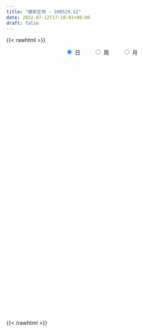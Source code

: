 ```yaml
---
title: "健帆生物 - 300529.SZ"
date: 2022-07-12T17:18:01+08:00
draft: false
---
```

{{< rawhtml >}}
    <div style="text-align: center">
        <label style="padding: 1rem;"><input style="margin-right: .5rem" type="radio" name="period" value="D" checked onclick="period_change(this)">日</label>
        <label style="padding: 1rem;"><input style="margin-right: .5rem" type="radio" name="period" value="W" onclick="period_change(this)">周</label>
        <label style="padding: 1rem;"><input style="margin-right: .5rem" type="radio" name="period" value="M" onclick="period_change(this)">月</label>
    </div>
    <div id="chart" style="height: 700px;"></div> 
    <script type="text/javascript">
        const D_v = [132465.64,122524.54,86289.91,109432.44,80224.5,137529.17,123145.81,121038.42,83975.65,97239.82,150645.39,144274.26,149914.94,107790.64,113122.66,91956.07,107371.97,104520.48,97224.24,98703.98,81892.54,97653.22,91486.63,128738.27,76431.41,65744.68,76939.16,85011.52,60011.37,114365.66,96461.8,64441.3,84089.66,76187.5,77852.34,55426.86,76662.92,45287.99,52081.15,58270.57,39520.15,49002.54,59502.29,62067.64,46153.1,72918.27,132003.28,77674.26,112956.89,71240.25,52694.1,74126.63,66581.4,59160.24,104122.96,56063.8,64107.5,51113.11,34507.68,49172.73,40326.91,89367.92,53346.01,58168.36,57620.67,49740.03,84331.81,33642.6,31122.4,27084.15,46462.91,58796.31,61094.17,51736.4,55075.23,49475.4,52729.66,56976.56,65176.84,44433.65,70936.21,48188.42,41951.15,36256.31,80888.44,64049.04,93537.98,58254.26,61011.68,41307.18,42272.72,71929.54,173636.04,120298.16,83058.07,80835.44,43156.57,46358.57,41581.25,56506.29,61558.04,37755.94,34578.04,48299.29,36734.45,76179.59,28168.32,43909.33,56883.19,64054.12,28623.6,59471.21,37122.3,51239.36,33885.06,41715.47,49385.01,98912.92,66563.12,51874.95,46008.42,76547.07,51629.07,44196.24,48069.34,47359.33,29792.06,70100.2,62141.98,145218.85,107544.49,92026.89,89067.06,96952.96,76240.23,121135.68,78246.55,93375.56,69988.5,66933.07,60324.88,53025.29,50563.21,46780.72,86996.19,69375.03,98190.9,89512.98,58648.14,62910.69,51001.29,61207.4,83192.59,64517.82,48954.66,51964.77,194651.99,107382.89,65128.65,64260.31,84932.72,76069.9,77016.95,61514.24,67525.45,51112.64,77712.21,56221.78,59165.49,80772.0,58100.99,69806.67,86220.65,99683.46,87337.66,42283.09,56997.12,58387.25,56848.59,50902.89,48608.53,45669.03,39908.23,34402.15,43667.2,34480.74,52880.17,57387.09,61345.17,37688.28,73447.51,69468.31,44896.51,61280.88,65370.96,42506.3,110719.17,104003.44,65628.39,39635.74,54383.98,65984.81,62951.18,40628.37,34164.51,35720.46,48467.98,62301.44,53459.71,52598.41,48650.65,49566.81,57630.15,48628.64,37504.16,27889.94,50140.19,40305.28,52842.53,26099.06,24351.55,28414.17,46495.05,116941.78,55674.78,43119.7,34642.71,68707.47,176084.89,98335.6,86201.28,59908.36,46070.92,50390.72,47808.96,32355.16,43943.35,47378.9,46239.69,45522.43,43755.6,53529.97,59963.22,100276.35,90324.3,65182.4,86535.44,66688.03,47088.56,49140.88,43731.76,77042.36,59390.56,70294.05,56815.16,49620.18,59755.48,69086.44,58132.14,54627.58,37714.03,64008.58,45183.7,42441.82,38946.83,76180.59,85411.41,86317.0,102373.55,111232.4,89498.34,110920.23,95768.56,292623.39,177115.11,197555.73,192977.58,129475.81,107450.43,133943.6,125773.7,92691.07,139336.48,155492.78,75332.5,86645.12,142806.86,95064.66,116946.68,110118.62,97953.29,81398.82,90808.59,79864.57,112654.59,102791.69,115530.55,189513.39,119903.09,90852.01,66957.71,61636.14,68918.77,95246.65,92997.25,153042.23,246897.8,197073.36,163110.09,197056.59,238556.35,162723.17,121071.75,121520.82,104628.19,98565.98,99651.49,112128.14,63935.57,86172.54,82146.97,63325.32,90603.1,67261.13,84041.87,62559.69,79399.13,237924.85,95552.42,61294.85,63159.36,62891.55,61785.92,72597.81,54283.74,72162.76,63398.77,74458.23,41120.31,150068.34,127901.85,77245.85,81260.78,78618.85,45948.0,65998.08,54230.44,80931.88,47402.65,63282.23,88154.12,96976.86,56923.28,50328.82,51019.86,56350.52,63217.37,58857.75,92689.02,59291.47,82660.89,69411.45,56567.66,39591.88,45601.44,41499.06,32482.32,32338.69,34807.42,49817.34,43092.43,67382.55,41297.55,49013.53,61538.93,69909.41,69432.34,58330.65,117626.46,76165.55,66214.54,54273.71,127933.82,101110.4,79744.23,192226.69,138085.41,274813.81,116257.44,37577.36,115253.4,64711.63,50771.16,41771.4,47802.24,38842.73,40705.75,26027.42,30626.19,26645.07,56378.5,31849.74,36884.23,19500.78,21932.7,22476.28,27542.49,69490.68,44198.69,26715.65,26797.13,21950.77,27609.55,53833.47,31939.04,50700.61,44329.3,73073.4,62219.02,43466.99,46208.06,45351.08,60734.18,41178.36,37946.59,21640.34,33829.42,21868.75,22614.93,28787.46,27171.18,34803.59,35792.61,23036.18,34269.97,21732.29,23450.46,30972.8,118191.81,72430.63,114044.78,42221.53,24526.52,31679.94,36285.17,31883.57,32676.61,40562.4,59461.86,60165.59,42135.86,50080.96,36086.69,25704.56,17963.9,25802.84,38522.2,26190.97,17790.49,29817.5,21515.74,31968.37,37636.43,55501.18,27046.12,47436.73,30927.97,26067.47,20807.73,20394.78,37546.51,59664.28,56012.46,60775.82,39875.91,51609.75,55643.13,41778.54,36203.97,40570.65,58975.84,39776.47,69655.03,40996.06,40535.83,26373.62,30092.79,30245.12,45552.94,41343.85,43368.84,40905.54,39067.26,44732.78,41640.36,37456.89,30873.33,35702.05,37532.05,28687.44]
const D_histogram = [0.0,-0.0446723647,0.0172016786,0.0302551121,0.0023828437,0.2885484357,0.3410731265,0.229585535,0.1935651832,0.1871480083,0.2451440998,0.2448258758,0.5035300028,0.7567125835,0.9652721737,0.9655275697,1.0378626123,0.850551693,0.7330184601,0.5028906054,0.3292562642,0.1853428343,0.0882394707,-0.3147831951,-0.5941443306,-0.6064140217,-0.4269144497,-0.3175346005,-0.2526473455,-0.2778232766,-0.231775291,-0.1563728922,-0.0833987981,-0.1534282121,-0.1865387884,-0.2671006184,-0.4529822709,-0.6239002559,-0.6806073635,-0.7231085175,-0.6890118999,-0.7717718592,-0.8955125768,-0.7996479599,-0.6650682916,-0.4217789366,-0.1476718321,0.1604366161,0.6245870896,0.8072367289,0.9743401395,1.0760465552,1.062608885,0.9867708363,0.5174453805,0.1350669405,-0.246468043,-0.5233107799,-0.6320371372,-0.7233395681,-0.6377419984,-0.813804832,-0.9175106533,-0.9364280465,-1.0005457909,-0.9565264247,-0.6974374598,-0.5057159458,-0.3632022446,-0.2990173443,-0.0906903486,0.2253477484,0.5528874497,0.8775021153,1.118087096,1.2002226067,1.1657930037,1.1212680882,0.8710829881,0.7162748077,0.6239007385,0.5217490817,0.2785123022,0.1299935281,0.2755223661,0.4152173754,0.6342457056,0.5958717928,0.5908223505,0.6170653167,0.5446296703,0.3899256975,-0.3151954242,-0.7673062548,-1.1521722182,-1.4950634174,-1.5968956509,-1.4907956849,-1.3209877955,-1.3022110508,-1.2803875116,-1.1489427424,-0.9696539818,-0.8511672493,-0.7329416799,-0.6985407631,-0.6441386149,-0.5919855201,-0.4079715145,-0.197889361,-0.0286169157,0.2690035202,0.51725968,0.6106159487,0.6414416641,0.5904295784,0.6241068445,0.5711080713,0.696917168,0.7345248694,0.8114832587,0.9838032729,0.9531769242,0.8892308702,0.705532359,0.5543526117,0.3849060648,0.2956167705,0.1597435024,0.0224907446,-0.1557079666,-0.3473217406,-0.1580687425,0.0752722604,0.1847205819,0.6066645856,0.8538050246,0.7135516962,0.7057177156,0.493142503,0.321165008,0.1892984868,0.0954357245,-0.0649924131,0.1262361133,0.2780369254,0.6384028042,0.8366457777,0.8482220091,0.6273017631,0.1999708793,-0.0469709127,-0.3254257934,-0.3772737482,-0.3888101787,-0.5069681084,0.2496857871,0.8175317657,1.1218104135,1.2513170151,1.0331716928,0.8850888018,0.5218218338,0.0983330933,-0.4423957145,-0.7834706424,-1.2088464001,-1.4277953529,-1.6513232399,-1.48890638,-1.5619581832,-1.3820908588,-1.6039149246,-1.9224666574,-1.8753225542,-1.6603440051,-1.4733761454,-1.4303850932,-1.3062362772,-1.0128585187,-0.6998724882,-0.5144910879,-0.3263759084,-0.2382002935,-0.079536289,0.1145341457,0.3880088294,0.5658441783,0.8128832326,0.89257468,1.1859958828,1.5761487077,1.7354902103,1.7748694146,1.9314218995,1.9573544941,1.5548101108,1.4156333442,1.3836965249,1.2388066248,0.9730086082,0.8294911926,0.8837597023,0.8580263748,0.7432522154,0.6357038672,0.3805202055,0.4122630232,0.477652414,0.560890692,0.519486401,0.3607399011,-0.0108354943,-0.1625382438,-0.1630006991,-0.2310079565,-0.0622052896,0.0121072876,0.101129674,0.1306570244,0.0750996545,0.1342418216,-0.0821080661,-0.5329927905,-0.4991225032,-0.6866362976,-0.7794291096,-1.0991348926,-1.6260399898,-1.7039307376,-1.5753841885,-1.3761161118,-1.2949075897,-1.1071218959,-1.0359931294,-0.9193729066,-0.7533686192,-0.7503822515,-0.8524858716,-1.0457094404,-1.116968643,-1.0167950685,-0.8644350175,-0.7185674225,-0.7040315944,-0.6605647767,-0.3642504373,0.0305302018,0.2199267899,0.2350631788,0.1817670779,-0.0773293453,-0.1076817038,-0.2614975295,-0.1209160719,-0.0249914907,-0.0871111601,0.155301808,0.1230610443,0.2353415349,0.3035093238,0.0857685965,0.0695490685,-0.0264383686,-0.0262936702,-0.2038827545,-0.4460834822,-0.7718659803,-1.1816145715,-1.3626334612,-1.387055802,-1.380360603,-1.154169804,-1.4454648822,-1.4841408481,-1.6334858878,-1.8202225479,-1.6361045753,-1.3199150011,-1.0161989419,-0.6924247337,-0.4646468584,-0.1681584094,-0.137323905,-0.0343451372,0.1346974617,0.0896429127,0.1767590668,0.1822034552,0.3138081626,0.3101043147,0.3244636725,0.3722649735,0.3738550826,0.4240411908,0.404724343,0.5104131939,0.7700742621,0.8658152869,0.8990472044,0.8937756785,0.856866597,0.7994713947,0.8089182095,0.7526222546,0.8286634461,1.2223686934,1.2416466493,1.2304458708,1.3370468474,1.5350133245,1.5619422411,1.4811637242,1.4460540345,1.3602557895,1.1981356096,0.9977751938,0.754234036,0.548920818,0.3030513985,0.0962907878,-0.0306655478,-0.2157487509,-0.3115606745,-0.244216275,-0.2313829092,-0.150753119,-0.3537921957,-0.4091965086,-0.4167306091,-0.425462833,-0.4673419058,-0.4673858171,-0.3214398361,-0.2747031939,-0.3277108428,-0.3561094736,-0.3016892828,-0.2243284633,0.0770180029,0.4038643349,0.6112146741,0.7090683283,0.6326284423,0.5305583921,0.413374399,0.3117015697,0.3098859339,0.2800648321,0.2744586988,0.1643593431,-0.0402988965,-0.1721508789,-0.2982901156,-0.3395279332,-0.3603534704,-0.3703010181,-0.3088855076,-0.1535641972,-0.0805556639,0.0457072187,0.1482098562,0.153527678,0.1592063843,0.0955276585,0.0234062869,0.0007747334,0.0211960596,-0.015479696,0.0091034078,0.0567330564,0.151281417,0.1423010074,0.1828108236,0.2173383618,0.248363682,0.1556623787,0.0798993002,0.1576647992,0.2468128338,0.2204348962,0.2201689022,0.2944937538,0.3573964223,0.2922415224,0.2816746336,0.2950235667,0.0514033875,-0.2908484615,-0.4580600101,-0.8229239617,-0.9160605422,-0.9116854898,-0.8819958885,-0.8653418746,-0.7957704522,-0.6470015025,-0.5232020442,-0.4535354534,-0.3042684858,-0.1198989956,-0.0307714552,-0.019343512,0.0002647427,0.0252481108,0.0113899761,0.0574883858,-0.0349652322,-0.0389411502,-0.0094999633,0.0246866515,0.0408539247,0.0313846848,0.1039128619,0.084674039,-0.0895462224,-0.139694195,-0.1384849553,-0.0186799187,0.0288220028,-0.0366441052,-0.0092186883,0.1145796139,0.2352339911,0.3151479374,0.3365392918,0.3716918924,0.3661929625,0.3123318938,0.2309081686,0.1825376787,0.2342233102,0.2636922821,0.2751759319,0.3366988674,0.3234846568,0.2908236701,0.157040212,0.344330941,0.4459313767,0.2749675456,0.0736037764,-0.0387849957,-0.1685598626,-0.2056801294,-0.2320893734,-0.180948684,-0.2404611126,-0.3905498613,-0.44825319,-0.5582381818,-0.4546381353,-0.279635872,-0.2081773273,-0.1474535788,-0.0637583467,0.0358364318,0.1337123702,0.1644486164,0.1440970047,0.1262863141,0.1190103538,0.179074308,0.298848647,0.3667636066,0.2420628694,0.1806709356,0.202609519,0.1902887185,0.1771286226,0.2288226516,0.344737989,0.4704312616,0.5486431796,0.573237115,0.6094918075,0.5004322173,0.4025099733,0.3323768388,0.3202327423,0.3290255504,0.3535594152,0.4471324875,0.4465892496,0.3503284503,0.2244866608,0.1742576399,0.1500446216,0.1685922997,0.2030123484,0.1685326329,0.1267527822,0.0548570263,0.016230493,-0.0403989668,-0.1167388043,-0.1947830266,-0.2795711935,-0.3571226327,-0.4967346853]
const D_fast = [0.0,-0.0558404558,0.010334007,0.0309512186,0.0036746611,0.361977362,0.4997703344,0.4456791267,0.4580500707,0.4984198978,0.6177020143,0.6785902592,1.0631768869,1.5055376136,1.9554152471,2.1970525356,2.5288532312,2.5541802352,2.6199016174,2.515496414,2.4241761389,2.3265984175,2.2515549216,1.769836457,1.3419392388,1.1780660424,1.2508370019,1.280833201,1.2825586196,1.1879268693,1.1760310323,1.212340208,1.2644646026,1.1560781356,1.0763328622,0.9289958775,0.6298686573,0.3029756083,0.0761166598,-0.1471616235,-0.2853179809,-0.561020905,-0.9086397668,-1.0126871398,-1.0443745444,-0.9065299236,-0.6693407771,-0.3211231749,0.299174071,0.6836328925,1.094321338,1.4650393925,1.7172539436,1.8881086039,1.5481444932,1.1995327884,0.7563807942,0.3487103623,0.0819747206,-0.1901626023,-0.2640005322,-0.6435145737,-0.9765980584,-1.2296224632,-1.5438766553,-1.7389888953,-1.6542592953,-1.5889667677,-1.5372536277,-1.5478230636,-1.362168655,-0.9897936209,-0.5240320572,0.0199581372,0.540064892,0.9222560544,1.1792747023,1.4150668088,1.3826524557,1.4069129773,1.4705140927,1.4987997063,1.3251910024,1.2091706103,1.4235800399,1.667079393,2.0446691495,2.155263185,2.2979193303,2.4784286256,2.5421503969,2.4849278484,1.7010078706,1.0570704764,0.3841614584,-0.3324955952,-0.8335517414,-1.1001506966,-1.2605897561,-1.5673657741,-1.8656391128,-2.0214300292,-2.084554764,-2.1788598438,-2.2438696944,-2.3841039684,-2.4907364739,-2.5865797592,-2.5045586322,-2.3439488189,-2.1818306026,-1.8169592867,-1.4393882068,-1.193377951,-1.0021918195,-0.9055965106,-0.7158925334,-0.6261142887,-0.3260759,-0.1048369813,0.1749922227,0.5932630551,0.8009309375,0.959292601,0.9519771796,0.9393855852,0.8661655545,0.8507804528,0.7548430604,0.6232129886,0.4060872859,0.1276430767,0.2773788892,0.5295379572,0.6851664241,1.2587765742,1.7193682694,1.757502865,1.9260983133,1.8368087265,1.7451224835,1.660580584,1.5905767529,1.4139005119,1.6366880666,1.8579981102,2.37796469,2.7853691079,3.0090008416,2.9449060364,2.5675678724,2.3088833521,1.9490720232,1.8029056313,1.6941666561,1.4492666994,2.2683420415,3.0405709616,3.6253022128,4.0676380681,4.1077856691,4.1809749785,3.948163469,3.5492580018,2.8979302653,2.3609876768,1.6334003191,1.0575025281,0.4211438311,0.211334096,-0.252207253,-0.4178626433,-1.0406654403,-1.8398338374,-2.2615203727,-2.4616278249,-2.6430040016,-2.9576092227,-3.160019476,-3.1198563471,-2.9818384387,-2.9250798104,-2.818558608,-2.7899330664,-2.6511531342,-2.428449163,-2.057972272,-1.7386758786,-1.2884160162,-0.9855808987,-0.3956607252,0.3885292766,0.9817433318,1.4648398898,2.1042478496,2.6195190676,2.6056772121,2.8204087815,3.1343960934,3.2992078495,3.2766619849,3.3405173676,3.6157258027,3.804499069,3.8755379635,3.9269155821,3.7668619717,3.9016705452,4.0864730395,4.3099339905,4.3984012997,4.3298397751,3.9555555062,3.7632181958,3.7220055657,3.5962463192,3.7494976637,3.8268370628,3.9411418676,4.0033334741,3.9665510179,4.0592536403,3.8223767361,3.2382438141,3.1473334757,2.7881606068,2.5005105174,1.9060210113,0.9726059166,0.4687324844,0.2034329865,0.0586720352,-0.1838463401,-0.2728411203,-0.4607106362,-0.57393364,-0.5962715074,-0.7808807026,-1.0961057906,-1.5507567194,-1.9012580829,-2.0552832755,-2.1190319788,-2.1528062395,-2.3142783099,-2.4359526864,-2.2307009564,-1.8282877667,-1.5839094812,-1.5100072976,-1.517861629,-1.7962903886,-1.853563173,-2.072753381,-1.9624009414,-1.872724233,-1.9566216924,-1.6753832723,-1.6768587749,-1.5057429005,-1.3616977807,-1.5579963589,-1.5568286197,-1.6594256489,-1.6658543681,-1.8944141411,-2.2481357394,-2.7668847325,-3.4720369665,-3.9937142216,-4.3649005128,-4.7032954646,-4.7656471166,-5.4183084153,-5.8280195933,-6.3857361049,-7.027528402,-7.2524365732,-7.2662257492,-7.2165594256,-7.0658914008,-6.9542752401,-6.6998263935,-6.7033228653,-6.6089303818,-6.4062134174,-6.4288572383,-6.2975513175,-6.2465560654,-6.0364993172,-5.9626770864,-5.8672018106,-5.7263342662,-5.6312803865,-5.4750839806,-5.3932197426,-5.1599275932,-4.7077479594,-4.395553113,-4.1375593943,-3.9193870006,-3.7420794329,-3.5996067865,-3.3879304193,-3.2560708106,-2.9728637575,-2.2735663369,-1.9438767187,-1.6474660295,-1.206603341,-0.6248835328,-0.2074690559,0.0820433582,0.4084471772,0.6627128795,0.8001266021,0.8492099847,0.7942273359,0.7261443223,0.5560377525,0.3733498388,0.2387271162,-0.0002932747,-0.1739953669,-0.1677050361,-0.2127173977,-0.1697758872,-0.4612630128,-0.6189664529,-0.7306832056,-0.8457811378,-1.004495687,-1.1213860526,-1.0558000307,-1.0777391869,-1.2126745466,-1.3301005457,-1.3511026756,-1.329823972,-1.009223005,-0.5814105893,-0.2212565816,0.0538641546,0.1355813793,0.1661509271,0.1523105337,0.1285630969,0.2042189445,0.2444140508,0.3074225921,0.2384130722,0.0236801085,-0.1512095937,-0.3519213592,-0.4780411601,-0.5889550649,-0.6914778671,-0.7072837336,-0.5903534724,-0.5374838551,-0.3997941679,-0.2602390663,-0.216539325,-0.1710590226,-0.2108558338,-0.2771256337,-0.2995635039,-0.2738431628,-0.3143888424,-0.2875298867,-0.2257169739,-0.0933482591,-0.0667534169,0.0194591053,0.108321234,0.2014374746,0.147651766,0.0918635126,0.2090452113,0.3598964544,0.3886272408,0.4434034724,0.5913517625,0.7436035366,0.7515090173,0.8113607869,0.8984656116,0.6676962793,0.252732315,-0.0289942362,-0.5995891782,-0.9217408942,-1.1452872143,-1.3360965851,-1.5357780399,-1.6651492305,-1.6781306564,-1.6851317091,-1.7288489817,-1.6556491356,-1.5012543942,-1.4198197177,-1.4132276524,-1.3935532121,-1.3622578163,-1.3732684569,-1.3127979508,-1.4139928768,-1.4277040823,-1.4006378863,-1.3602796086,-1.3338988542,-1.335521923,-1.2370155304,-1.2350858436,-1.4316926605,-1.516764182,-1.550176181,-1.4350411241,-1.380333702,-1.4549608362,-1.4298400914,-1.2773968857,-1.0979340108,-0.9392330801,-0.8337069028,-0.7056313291,-0.6195820183,-0.5953601136,-0.6190567967,-0.6217928669,-0.5115514078,-0.4161593654,-0.3358817326,-0.1901840803,-0.1225271267,-0.0824821958,-0.177005601,0.0963678633,0.3094511432,0.2072291984,0.0242663734,-0.0978186477,-0.2697334802,-0.3582737793,-0.4427053667,-0.4368018483,-0.556429555,-0.804155769,-0.9739223952,-1.2234669325,-1.2335264199,-1.1284331245,-1.1090189116,-1.0851585578,-1.0174029124,-0.908849026,-0.777544995,-0.7056965948,-0.6900239553,-0.6762630673,-0.6537864393,-0.548953908,-0.3544674073,-0.194861546,-0.2590465658,-0.2752707658,-0.2026798026,-0.1674284235,-0.1363063638,-0.0274066718,0.1746931629,0.4179942509,0.6333669637,0.8012701778,0.9898978222,1.0059462864,1.0086515357,1.0216126109,1.0895266999,1.1805758956,1.2934996142,1.4988558084,1.6099598829,1.6012811962,1.5315610719,1.5248964609,1.538194598,1.5988903511,1.6840634869,1.6917169296,1.6816252745,1.6234437752,1.5888748651,1.5221456637,1.416621125,1.289881146,1.1352001808,0.9683680834,0.7045723595]
const D_slow = [0.0,-0.0111680912,-0.0068676715,0.0006961065,0.0012918174,0.0734289263,0.158697208,0.2160935917,0.2644848875,0.3112718896,0.3725579145,0.4337643835,0.5596468841,0.74882503,0.9901430735,1.2315249659,1.490990619,1.7036285422,1.8868831572,2.0126058086,2.0949198746,2.1412555832,2.1633154509,2.0846196521,1.9360835695,1.784480064,1.6777514516,1.5983678015,1.5352059651,1.465750146,1.4078063232,1.3687131002,1.3478634007,1.3095063476,1.2628716506,1.1960964959,1.0828509282,0.9268758642,0.7567240233,0.575946894,0.403693919,0.2107509542,-0.01312719,-0.21303918,-0.3793062529,-0.484750987,-0.521668945,-0.481559791,-0.3254130186,-0.1236038364,0.1199811985,0.3889928373,0.6546450586,0.9013377676,1.0306991127,1.0644658479,1.0028488371,0.8720211422,0.7140118578,0.5331769658,0.3737414662,0.1702902582,-0.0590874051,-0.2931944167,-0.5433308644,-0.7824624706,-0.9568218356,-1.083250822,-1.1740513831,-1.2488057192,-1.2714783064,-1.2151413693,-1.0769195069,-0.857543978,-0.578022204,-0.2779665524,0.0134816986,0.2937987206,0.5115694676,0.6906381696,0.8466133542,0.9770506246,1.0466787002,1.0791770822,1.1480576737,1.2518620176,1.410423444,1.5593913922,1.7070969798,1.861363309,1.9975207266,2.0950021509,2.0162032949,1.8243767312,1.5363336766,1.1625678222,0.7633439095,0.3906449883,0.0603980394,-0.2651547233,-0.5852516012,-0.8724872868,-1.1149007822,-1.3276925946,-1.5109280145,-1.6855632053,-1.846597859,-1.9945942391,-2.0965871177,-2.1460594579,-2.1532136869,-2.0859628068,-1.9566478868,-1.8039938997,-1.6436334836,-1.496026089,-1.3399993779,-1.19722236,-1.022993068,-0.8393618507,-0.636491036,-0.3905402178,-0.1522459867,0.0700617308,0.2464448206,0.3850329735,0.4812594897,0.5551636823,0.5950995579,0.6007222441,0.5617952524,0.4749648173,0.4354476317,0.4542656968,0.5004458422,0.6521119886,0.8655632448,1.0439511688,1.2203805977,1.3436662235,1.4239574755,1.4712820972,1.4951410283,1.4788929251,1.5104519534,1.5799611847,1.7395618858,1.9487233302,2.1607788325,2.3176042733,2.3675969931,2.3558542649,2.2744978166,2.1801793795,2.0829768348,1.9562348077,2.0186562545,2.2230391959,2.5034917993,2.816321053,3.0746139762,3.2958861767,3.4263416351,3.4509249085,3.3403259798,3.1444583192,2.8422467192,2.485297881,2.072467071,1.700240476,1.3097509302,0.9642282155,0.5632494844,0.08263282,-0.3861978185,-0.8012838198,-1.1696278562,-1.5272241295,-1.8537831988,-2.1069978284,-2.2819659505,-2.4105887225,-2.4921826996,-2.5517327729,-2.5716168452,-2.5429833088,-2.4459811014,-2.3045200569,-2.1012992487,-1.8781555787,-1.581656608,-1.1876194311,-0.7537468785,-0.3100295248,0.17282595,0.6621645736,1.0508671013,1.4047754373,1.7506995685,2.0604012247,2.3036533768,2.5110261749,2.7319661005,2.9464726942,3.1322857481,3.2912117149,3.3863417662,3.489407522,3.6088206255,3.7490432985,3.8789148988,3.969099874,3.9663910005,3.9257564395,3.8850062648,3.8272542756,3.8117029532,3.8147297752,3.8400121936,3.8726764497,3.8914513634,3.9250118188,3.9044848022,3.7712366046,3.6464559788,3.4747969044,3.279939627,3.0051559039,2.5986459064,2.172663222,1.7788171749,1.434788147,1.1110612496,0.8342807756,0.5752824932,0.3454392666,0.1570971118,-0.0304984511,-0.243619919,-0.5050472791,-0.7842894398,-1.038488207,-1.2545969613,-1.434238817,-1.6102467155,-1.7753879097,-1.866450519,-1.8588179686,-1.8038362711,-1.7450704764,-1.6996287069,-1.7189610432,-1.7458814692,-1.8112558516,-1.8414848695,-1.8477327422,-1.8695105322,-1.8306850803,-1.7999198192,-1.7410844354,-1.6652071045,-1.6437649554,-1.6263776882,-1.6329872804,-1.6395606979,-1.6905313866,-1.8020522571,-1.9950187522,-2.2904223951,-2.6310807604,-2.9778447109,-3.3229348616,-3.6114773126,-3.9728435331,-4.3438787452,-4.7522502171,-5.2073058541,-5.6163319979,-5.9463107482,-6.2003604837,-6.3734666671,-6.4896283817,-6.5316679841,-6.5659989603,-6.5745852446,-6.5409108792,-6.518500151,-6.4743103843,-6.4287595205,-6.3503074799,-6.2727814012,-6.1916654831,-6.0985992397,-6.005135469,-5.8991251713,-5.7979440856,-5.6703407871,-5.4778222216,-5.2613683999,-5.0366065987,-4.8131626791,-4.5989460299,-4.3990781812,-4.1968486288,-4.0086930652,-3.8015272037,-3.4959350303,-3.185523368,-2.8779119003,-2.5436501884,-2.1598968573,-1.769411297,-1.399120366,-1.0376068573,-0.69754291,-0.3980090076,-0.1485652091,0.0399932999,0.1772235044,0.252986354,0.2770590509,0.269392664,0.2154554763,0.1375653076,0.0765112389,0.0186655116,-0.0190227682,-0.1074708171,-0.2097699442,-0.3139525965,-0.4203183048,-0.5371537812,-0.6540002355,-0.7343601945,-0.803035993,-0.8849637037,-0.9739910721,-1.0494133928,-1.1054955087,-1.0862410079,-0.9852749242,-0.8324712557,-0.6552041736,-0.497047063,-0.364407465,-0.2610638653,-0.1831384728,-0.1056669894,-0.0356507813,0.0329638934,0.0740537291,0.063979005,0.0209412853,-0.0536312436,-0.1385132269,-0.2286015945,-0.321176849,-0.3983982259,-0.4367892752,-0.4569281912,-0.4455013865,-0.4084489225,-0.370067003,-0.3302654069,-0.3063834923,-0.3005319206,-0.3003382372,-0.2950392224,-0.2989091464,-0.2966332944,-0.2824500303,-0.2446296761,-0.2090544242,-0.1633517183,-0.1090171279,-0.0469262074,-0.0080106127,0.0119642124,0.0513804121,0.1130836206,0.1681923446,0.2232345702,0.2968580086,0.3862071142,0.4592674948,0.5296861533,0.6034420449,0.6162928918,0.5435807764,0.4290657739,0.2233347835,-0.0056803521,-0.2336017245,-0.4541006966,-0.6704361653,-0.8693787783,-1.0311291539,-1.161929665,-1.2753135283,-1.3513806498,-1.3813553986,-1.3890482625,-1.3938841405,-1.3938179548,-1.3875059271,-1.384658433,-1.3702863366,-1.3790276446,-1.3887629322,-1.391137923,-1.3849662601,-1.374752779,-1.3669066078,-1.3409283923,-1.3197598826,-1.3421464382,-1.3770699869,-1.4116912257,-1.4163612054,-1.4091557047,-1.418316731,-1.4206214031,-1.3919764996,-1.3331680018,-1.2543810175,-1.1702461946,-1.0773232215,-0.9857749808,-0.9076920074,-0.8499649652,-0.8043305456,-0.745774718,-0.6798516475,-0.6110576645,-0.5268829477,-0.4460117835,-0.3733058659,-0.3340458129,-0.2479630777,-0.1364802335,-0.0677383471,-0.049337403,-0.059033652,-0.1011736176,-0.1525936499,-0.2106159933,-0.2558531643,-0.3159684424,-0.4136059077,-0.5256692052,-0.6652287507,-0.7788882845,-0.8487972525,-0.9008415843,-0.937704979,-0.9536445657,-0.9446854578,-0.9112573652,-0.8701452111,-0.83412096,-0.8025493814,-0.772796793,-0.728028216,-0.6533160543,-0.5616251526,-0.5011094353,-0.4559417014,-0.4052893216,-0.357717142,-0.3134349864,-0.2562293234,-0.1700448262,-0.0524370108,0.0847237841,0.2280330629,0.3804060147,0.5055140691,0.6061415624,0.6892357721,0.7692939576,0.8515503452,0.939940199,1.0517233209,1.1633706333,1.2509527459,1.3070744111,1.3506388211,1.3881499765,1.4302980514,1.4810511385,1.5231842967,1.5548724923,1.5685867488,1.5726443721,1.5625446304,1.5333599293,1.4846641727,1.4147713743,1.3254907161,1.2013070448]
const D_data = [['2020-06-19', 65.1, 65.0, 64.22, 66.61],['2020-06-22', 65.39, 64.3, 63.5, 65.66],['2020-06-23', 64.22, 65.67, 63.94, 66.0],['2020-06-24', 65.7, 65.28, 63.93, 67.4],['2020-06-29', 65.2, 64.74, 64.16, 65.5],['2020-06-30', 64.91, 69.5, 64.51, 70.0],['2020-07-01', 70.19, 67.76, 66.18, 70.48],['2020-07-02', 67.5, 65.8, 65.3, 68.22],['2020-07-03', 65.77, 66.55, 64.64, 66.97],['2020-07-06', 66.8, 67.0, 65.4, 67.9],['2020-07-07', 66.8, 68.17, 64.6, 68.98],['2020-07-08', 69.38, 67.85, 67.26, 71.44],['2020-07-09', 68.4, 72.17, 68.24, 73.1],['2020-07-10', 72.01, 74.09, 71.45, 75.3],['2020-07-13', 74.8, 75.6, 73.65, 76.2],['2020-07-14', 74.8, 74.49, 73.0, 75.38],['2020-07-15', 75.0, 76.59, 74.75, 79.83],['2020-07-16', 76.73, 74.01, 74.0, 78.09],['2020-07-17', 74.09, 74.95, 72.7, 76.1],['2020-07-20', 75.99, 73.37, 71.25, 76.0],['2020-07-21', 72.87, 73.61, 72.06, 74.86],['2020-07-22', 73.81, 73.63, 73.37, 75.68],['2020-07-23', 72.9, 73.98, 72.0, 75.2],['2020-07-24', 74.0, 69.0, 68.02, 74.66],['2020-07-27', 68.95, 68.62, 67.44, 70.36],['2020-07-28', 69.22, 70.96, 68.5, 71.43],['2020-07-29', 71.05, 73.65, 71.05, 74.5],['2020-07-30', 73.82, 73.49, 72.82, 75.66],['2020-07-31', 73.8, 73.4, 71.9, 75.3],['2020-08-03', 73.42, 72.38, 70.88, 74.5],['2020-08-04', 72.6, 73.33, 71.38, 75.5],['2020-08-05', 72.78, 74.07, 71.8, 74.69],['2020-08-06', 74.3, 74.54, 73.1, 75.35],['2020-08-07', 74.29, 72.85, 71.48, 75.26],['2020-08-10', 72.92, 73.08, 69.95, 73.55],['2020-08-11', 71.78, 72.17, 71.78, 74.17],['2020-08-12', 71.52, 70.0, 68.6, 72.14],['2020-08-13', 70.31, 68.93, 68.58, 70.97],['2020-08-14', 69.16, 69.34, 68.0, 70.53],['2020-08-17', 69.38, 68.78, 68.37, 69.81],['2020-08-18', 69.09, 69.22, 68.7, 69.96],['2020-08-19', 69.49, 67.08, 67.06, 69.59],['2020-08-20', 66.8, 65.35, 65.15, 67.67],['2020-08-21', 66.5, 67.33, 65.88, 68.86],['2020-08-24', 67.85, 67.81, 66.52, 69.0],['2020-08-25', 68.98, 69.7, 68.11, 70.9],['2020-08-26', 71.0, 71.19, 70.38, 73.1],['2020-08-27', 72.7, 73.13, 71.88, 74.45],['2020-08-28', 73.7, 77.44, 73.39, 77.45],['2020-08-31', 77.5, 76.21, 75.51, 77.53],['2020-09-01', 75.82, 77.68, 75.8, 77.77],['2020-09-02', 78.3, 78.45, 77.6, 80.34],['2020-09-03', 78.44, 78.18, 77.68, 80.59],['2020-09-04', 76.51, 78.09, 76.11, 78.71],['2020-09-07', 77.36, 72.42, 72.0, 78.59],['2020-09-08', 72.05, 71.61, 70.5, 73.4],['2020-09-09', 71.31, 69.65, 68.5, 71.87],['2020-09-10', 70.94, 69.0, 68.6, 72.43],['2020-09-11', 68.52, 69.71, 68.52, 70.1],['2020-09-14', 70.5, 68.93, 68.39, 70.8],['2020-09-15', 69.13, 70.65, 68.71, 70.7],['2020-09-16', 70.21, 66.58, 65.99, 70.94],['2020-09-17', 66.34, 66.04, 65.45, 67.17],['2020-09-18', 66.17, 66.0, 64.33, 66.88],['2020-09-21', 66.1, 64.37, 64.2, 66.4],['2020-09-22', 64.26, 64.79, 64.26, 65.96],['2020-09-23', 65.4, 67.52, 64.6, 68.88],['2020-09-24', 67.53, 67.27, 66.6, 68.1],['2020-09-25', 67.4, 67.05, 66.61, 68.0],['2020-09-28', 67.06, 66.19, 65.5, 67.5],['2020-09-29', 66.16, 68.4, 65.98, 69.18],['2020-09-30', 68.55, 71.05, 68.55, 72.22],['2020-10-09', 72.02, 73.09, 71.2, 73.35],['2020-10-12', 73.5, 75.26, 73.3, 75.3],['2020-10-13', 76.0, 76.44, 75.99, 77.88],['2020-10-14', 76.02, 76.2, 75.7, 77.58],['2020-10-15', 76.72, 75.8, 74.74, 76.99],['2020-10-16', 75.96, 76.4, 75.84, 77.76],['2020-10-19', 76.67, 73.88, 73.6, 76.9],['2020-10-20', 74.45, 74.7, 73.09, 74.97],['2020-10-21', 76.3, 75.46, 74.93, 77.5],['2020-10-22', 76.0, 75.4, 74.6, 76.94],['2020-10-23', 75.46, 73.16, 72.45, 76.19],['2020-10-26', 72.95, 73.6, 72.05, 74.52],['2020-10-27', 73.41, 77.6, 73.12, 78.3],['2020-10-28', 78.3, 78.75, 77.6, 79.14],['2020-10-29', 78.75, 81.33, 78.28, 82.18],['2020-10-30', 80.99, 79.3, 78.0, 81.17],['2020-11-02', 79.5, 80.31, 78.07, 80.8],['2020-11-03', 80.68, 81.5, 79.53, 81.67],['2020-11-04', 81.49, 80.88, 80.29, 82.39],['2020-11-05', 81.48, 79.9, 78.08, 81.69],['2020-11-06', 79.91, 70.99, 68.94, 80.2],['2020-11-09', 70.57, 70.86, 68.7, 71.41],['2020-11-10', 70.28, 68.9, 68.05, 70.66],['2020-11-11', 68.59, 66.58, 66.36, 69.47],['2020-11-12', 67.4, 67.29, 66.7, 68.36],['2020-11-13', 66.85, 68.75, 66.85, 69.1],['2020-11-16', 68.77, 69.2, 67.0, 69.36],['2020-11-17', 68.4, 66.75, 66.01, 68.6],['2020-11-18', 66.75, 65.8, 65.07, 67.19],['2020-11-19', 65.52, 66.51, 65.0, 67.25],['2020-11-20', 66.78, 66.96, 66.35, 67.5],['2020-11-23', 66.5, 66.1, 65.25, 67.46],['2020-11-24', 65.8, 65.9, 65.06, 66.38],['2020-11-25', 65.9, 64.46, 63.54, 65.91],['2020-11-26', 64.38, 64.16, 63.69, 65.51],['2020-11-27', 64.09, 63.65, 62.51, 64.63],['2020-11-30', 63.32, 65.25, 62.6, 65.68],['2020-12-01', 65.1, 66.1, 65.02, 67.88],['2020-12-02', 66.0, 66.22, 65.5, 66.6],['2020-12-03', 66.3, 68.89, 66.03, 69.2],['2020-12-04', 68.7, 69.78, 68.3, 70.28],['2020-12-07', 69.91, 68.95, 68.21, 69.99],['2020-12-08', 68.74, 68.76, 68.04, 69.53],['2020-12-09', 69.0, 67.95, 67.12, 69.43],['2020-12-10', 67.9, 69.25, 67.2, 69.99],['2020-12-11', 69.94, 68.41, 68.41, 71.65],['2020-12-14', 69.2, 71.2, 68.45, 71.5],['2020-12-15', 71.4, 70.98, 70.61, 72.85],['2020-12-16', 71.3, 72.3, 70.7, 72.72],['2020-12-17', 72.9, 74.82, 72.34, 75.66],['2020-12-18', 75.0, 73.4, 73.26, 75.5],['2020-12-21', 73.48, 73.46, 72.19, 74.46],['2020-12-22', 73.37, 71.95, 71.88, 74.9],['2020-12-23', 72.0, 72.0, 71.15, 72.82],['2020-12-24', 72.0, 71.34, 71.23, 72.45],['2020-12-25', 71.15, 71.99, 68.69, 72.45],['2020-12-28', 71.98, 71.06, 69.9, 72.7],['2020-12-29', 68.0, 70.46, 63.99, 71.45],['2020-12-30', 69.74, 69.12, 66.75, 70.75],['2020-12-31', 69.12, 67.82, 67.07, 69.85],['2021-01-04', 67.6, 72.45, 66.66, 73.07],['2021-01-05', 71.85, 74.18, 71.64, 74.8],['2021-01-06', 74.78, 73.73, 71.9, 75.85],['2021-01-07', 77.5, 79.49, 77.01, 79.59],['2021-01-08', 79.0, 79.81, 78.25, 80.17],['2021-01-11', 80.15, 76.01, 75.88, 80.5],['2021-01-12', 76.95, 78.0, 75.66, 79.59],['2021-01-13', 77.5, 75.5, 75.0, 78.35],['2021-01-14', 75.06, 75.49, 75.05, 78.2],['2021-01-15', 75.53, 75.58, 74.0, 75.99],['2021-01-18', 74.75, 75.77, 73.38, 75.95],['2021-01-19', 75.09, 74.47, 73.73, 75.77],['2021-01-20', 74.09, 79.2, 73.25, 79.27],['2021-01-21', 79.23, 80.02, 78.18, 80.54],['2021-01-22', 80.0, 84.63, 79.4, 84.98],['2021-01-25', 84.75, 84.97, 83.66, 87.28],['2021-01-26', 84.5, 84.17, 83.0, 84.88],['2021-01-27', 85.78, 81.6, 79.74, 85.78],['2021-01-28', 80.72, 77.92, 77.86, 81.52],['2021-01-29', 79.3, 78.75, 77.0, 81.2],['2021-02-01', 79.4, 77.11, 76.61, 80.25],['2021-02-02', 78.0, 79.09, 76.6, 81.2],['2021-02-03', 79.1, 79.42, 78.4, 80.87],['2021-02-04', 79.1, 77.66, 76.6, 80.05],['2021-02-05', 83.25, 90.54, 83.0, 93.19],['2021-02-08', 90.02, 92.5, 89.2, 92.9],['2021-02-09', 91.81, 92.68, 91.35, 93.68],['2021-02-10', 92.98, 93.0, 92.42, 94.49],['2021-02-18', 94.65, 89.74, 88.81, 95.18],['2021-02-19', 89.74, 90.85, 89.03, 93.86],['2021-02-22', 91.0, 87.81, 87.0, 91.35],['2021-02-23', 87.4, 85.66, 85.1, 88.23],['2021-02-24', 85.87, 81.92, 81.59, 86.39],['2021-02-25', 82.94, 82.0, 80.36, 83.0],['2021-02-26', 80.6, 78.49, 77.5, 81.0],['2021-03-01', 79.5, 78.65, 77.6, 79.8],['2021-03-02', 79.3, 76.48, 75.76, 79.62],['2021-03-03', 76.5, 80.16, 75.32, 80.72],['2021-03-04', 79.0, 76.44, 76.0, 79.76],['2021-03-05', 75.02, 78.88, 75.02, 79.43],['2021-03-08', 79.43, 72.64, 72.5, 79.6],['2021-03-09', 72.57, 68.59, 68.31, 73.0],['2021-03-10', 70.24, 70.89, 69.43, 72.0],['2021-03-11', 71.14, 72.2, 70.5, 73.65],['2021-03-12', 71.9, 71.54, 70.68, 72.7],['2021-03-15', 70.31, 69.0, 68.09, 70.81],['2021-03-16', 69.2, 69.13, 67.59, 70.2],['2021-03-17', 69.2, 71.17, 68.3, 72.25],['2021-03-18', 71.18, 72.06, 70.64, 72.63],['2021-03-19', 71.03, 70.99, 70.2, 71.92],['2021-03-22', 70.5, 71.35, 70.19, 72.38],['2021-03-23', 70.81, 70.26, 69.66, 72.17],['2021-03-24', 70.01, 71.32, 69.9, 72.38],['2021-03-25', 70.5, 72.37, 70.3, 72.87],['2021-03-26', 72.9, 74.48, 72.48, 75.1],['2021-03-29', 75.1, 74.55, 74.3, 76.37],['2021-03-30', 74.54, 76.81, 74.54, 78.68],['2021-03-31', 77.49, 76.0, 74.88, 77.49],['2021-04-01', 77.37, 80.28, 77.37, 80.89],['2021-04-02', 80.39, 84.26, 80.08, 85.38],['2021-04-06', 83.95, 84.05, 82.31, 84.78],['2021-04-07', 83.84, 84.42, 82.63, 85.06],['2021-04-08', 83.9, 87.9, 83.6, 88.5],['2021-04-09', 87.22, 88.38, 86.5, 88.6],['2021-04-12', 87.4, 83.52, 82.7, 88.74],['2021-04-13', 85.3, 86.72, 84.6, 87.92],['2021-04-14', 86.33, 88.95, 85.43, 89.49],['2021-04-15', 88.4, 88.38, 86.68, 88.77],['2021-04-16', 88.41, 86.95, 84.5, 88.62],['2021-04-19', 86.5, 88.44, 86.48, 89.45],['2021-04-20', 87.71, 91.74, 87.63, 92.1],['2021-04-21', 91.0, 91.92, 90.77, 93.33],['2021-04-22', 92.5, 91.5, 89.3, 92.7],['2021-04-23', 91.5, 92.0, 90.6, 92.8],['2021-04-26', 91.27, 90.05, 89.38, 92.0],['2021-04-27', 89.8, 93.85, 89.18, 94.4],['2021-04-28', 93.86, 95.4, 93.51, 96.35],['2021-04-29', 94.55, 96.97, 94.33, 98.01],['2021-04-30', 96.44, 96.5, 95.84, 98.6],['2021-05-06', 96.0, 95.4, 94.0, 97.7],['2021-05-07', 95.6, 92.0, 90.9, 95.96],['2021-05-10', 92.02, 93.83, 92.02, 95.2],['2021-05-11', 93.26, 95.74, 93.0, 96.69],['2021-05-12', 95.39, 95.1, 93.42, 95.67],['2021-05-13', 93.99, 98.77, 93.99, 99.19],['2021-05-14', 98.78, 98.77, 97.0, 99.87],['2021-05-17', 99.0, 99.99, 98.53, 101.5],['2021-05-18', 100.21, 100.21, 98.68, 101.68],['2021-05-19', 101.0, 99.71, 98.5, 101.48],['2021-05-20', 99.23, 101.8, 99.23, 102.56],['2021-05-21', 102.02, 98.5, 98.5, 103.0],['2021-05-24', 98.2, 94.05, 88.01, 98.2],['2021-05-25', 95.13, 99.11, 95.13, 99.44],['2021-05-26', 98.99, 95.95, 95.59, 99.49],['2021-05-27', 95.58, 96.27, 94.18, 97.0],['2021-05-28', 95.78, 92.0, 91.6, 96.6],['2021-05-31', 91.0, 86.41, 85.02, 91.0],['2021-06-01', 87.69, 89.4, 86.24, 89.9],['2021-06-02', 90.0, 91.09, 88.88, 92.2],['2021-06-03', 90.61, 91.91, 88.71, 94.37],['2021-06-04', 91.7, 90.3, 89.7, 93.0],['2021-06-07', 89.5, 91.54, 89.22, 91.9],['2021-06-08', 91.06, 90.02, 89.01, 92.48],['2021-06-09', 90.4, 90.38, 88.88, 91.2],['2021-06-10', 91.06, 91.13, 90.42, 94.19],['2021-06-11', 90.01, 88.95, 88.13, 91.16],['2021-06-15', 89.0, 86.7, 86.38, 89.6],['2021-06-16', 86.95, 83.94, 83.2, 87.6],['2021-06-17', 84.55, 83.79, 82.8, 85.9],['2021-06-18', 84.5, 85.03, 83.0, 85.8],['2021-06-21', 86.49, 85.45, 84.7, 87.25],['2021-06-22', 85.63, 85.35, 81.2, 85.79],['2021-06-23', 85.05, 83.35, 82.92, 87.68],['2021-06-24', 83.15, 83.08, 81.01, 83.88],['2021-06-25', 83.69, 86.5, 82.65, 87.71],['2021-06-28', 87.12, 89.21, 85.93, 89.71],['2021-06-29', 89.0, 88.06, 87.4, 90.0],['2021-06-30', 88.7, 86.36, 85.51, 88.8],['2021-07-01', 86.7, 85.32, 84.6, 88.2],['2021-07-02', 85.7, 81.69, 81.18, 86.47],['2021-07-05', 81.2, 83.45, 81.18, 85.52],['2021-07-06', 83.99, 81.0, 78.91, 84.65],['2021-07-07', 80.9, 84.24, 80.9, 84.8],['2021-07-08', 85.0, 84.0, 82.68, 86.0],['2021-07-09', 82.11, 81.8, 79.28, 85.1],['2021-07-12', 82.9, 85.87, 80.5, 86.28],['2021-07-13', 85.98, 82.85, 82.5, 86.45],['2021-07-14', 83.0, 84.77, 81.5, 85.26],['2021-07-15', 84.01, 84.68, 83.24, 84.99],['2021-07-16', 83.79, 80.61, 80.5, 84.47],['2021-07-19', 80.61, 82.33, 79.3, 82.7],['2021-07-20', 82.23, 80.81, 80.23, 83.27],['2021-07-21', 80.48, 81.5, 80.33, 82.5],['2021-07-22', 81.6, 78.46, 78.21, 81.97],['2021-07-23', 78.8, 76.0, 73.86, 79.2],['2021-07-26', 75.04, 72.65, 70.5, 75.99],['2021-07-27', 73.68, 68.51, 68.1, 74.74],['2021-07-28', 65.02, 68.4, 65.02, 69.98],['2021-07-29', 69.99, 68.3, 67.65, 70.3],['2021-07-30', 68.3, 67.08, 65.4, 68.38],['2021-08-02', 67.01, 68.95, 64.4, 69.37],['2021-08-03', 68.97, 60.7, 60.0, 69.84],['2021-08-04', 62.73, 61.2, 60.85, 63.39],['2021-08-05', 61.1, 57.4, 57.08, 61.1],['2021-08-06', 58.5, 53.92, 53.03, 58.5],['2021-08-09', 55.0, 56.4, 54.0, 56.48],['2021-08-10', 56.8, 57.4, 55.75, 57.43],['2021-08-11', 57.41, 57.12, 56.89, 59.47],['2021-08-12', 56.89, 57.49, 56.71, 59.38],['2021-08-13', 57.58, 56.4, 55.7, 58.25],['2021-08-16', 56.44, 57.5, 56.02, 58.31],['2021-08-17', 57.09, 54.0, 53.68, 57.5],['2021-08-18', 54.35, 54.26, 53.9, 55.15],['2021-08-19', 54.25, 54.93, 53.73, 55.8],['2021-08-20', 54.45, 51.74, 50.64, 54.45],['2021-08-23', 52.06, 52.69, 51.06, 52.95],['2021-08-24', 52.52, 51.14, 51.01, 52.72],['2021-08-25', 51.77, 52.38, 51.3, 54.5],['2021-08-26', 52.2, 50.38, 50.16, 52.39],['2021-08-27', 51.5, 50.0, 49.51, 51.82],['2021-08-30', 50.11, 49.99, 49.05, 51.0],['2021-08-31', 50.4, 48.98, 48.36, 50.67],['2021-09-01', 48.71, 49.2, 47.77, 50.25],['2021-09-02', 49.2, 47.91, 47.3, 49.64],['2021-09-03', 48.45, 49.26, 47.46, 50.23],['2021-09-06', 49.8, 51.9, 49.26, 53.3],['2021-09-07', 52.02, 50.7, 50.05, 52.05],['2021-09-08', 50.88, 50.24, 49.85, 51.47],['2021-09-09', 50.2, 49.85, 49.59, 51.14],['2021-09-10', 50.0, 49.37, 49.24, 50.22],['2021-09-13', 49.36, 48.88, 48.79, 50.37],['2021-09-14', 48.8, 49.62, 48.71, 50.56],['2021-09-15', 50.51, 48.71, 48.42, 50.62],['2021-09-16', 48.29, 50.5, 47.91, 51.63],['2021-09-17', 50.6, 56.06, 50.12, 57.83],['2021-09-22', 54.94, 53.0, 52.02, 54.94],['2021-09-23', 53.28, 53.2, 51.5, 54.29],['2021-09-24', 52.9, 55.58, 52.29, 56.65],['2021-09-27', 55.21, 58.37, 54.72, 60.3],['2021-09-28', 59.1, 57.8, 56.09, 59.26],['2021-09-29', 56.95, 57.3, 56.0, 57.97],['2021-09-30', 57.0, 58.56, 56.71, 59.92],['2021-10-08', 58.82, 58.6, 56.53, 59.3],['2021-10-11', 58.12, 57.92, 56.69, 59.78],['2021-10-12', 57.92, 57.3, 56.51, 58.98],['2021-10-13', 57.3, 56.25, 54.75, 57.66],['2021-10-14', 56.0, 56.05, 55.01, 57.63],['2021-10-15', 55.2, 54.69, 54.49, 56.49],['2021-10-18', 54.31, 54.15, 52.58, 54.8],['2021-10-19', 54.2, 54.31, 53.53, 54.86],['2021-10-20', 54.0, 52.67, 52.1, 54.55],['2021-10-21', 52.73, 52.84, 52.25, 54.18],['2021-10-22', 52.28, 54.6, 52.28, 55.16],['2021-10-25', 54.61, 53.95, 52.98, 54.61],['2021-10-26', 53.59, 54.9, 53.25, 55.9],['2021-10-27', 56.04, 50.8, 49.88, 56.24],['2021-10-28', 50.21, 51.62, 50.03, 51.86],['2021-10-29', 51.11, 51.68, 50.88, 52.35],['2021-11-01', 51.27, 51.23, 50.19, 51.81],['2021-11-02', 51.07, 50.25, 49.89, 51.81],['2021-11-03', 49.86, 50.2, 49.1, 51.49],['2021-11-04', 50.24, 52.01, 50.12, 52.24],['2021-11-05', 52.24, 50.94, 50.91, 52.48],['2021-11-08', 51.01, 49.31, 49.01, 51.01],['2021-11-09', 49.31, 48.99, 48.75, 49.98],['2021-11-10', 49.3, 49.69, 48.07, 50.33],['2021-11-11', 49.51, 49.97, 49.15, 50.14],['2021-11-12', 51.85, 53.59, 51.82, 54.45],['2021-11-15', 53.59, 55.66, 52.93, 56.5],['2021-11-16', 55.54, 55.89, 55.12, 56.27],['2021-11-17', 55.89, 55.77, 55.2, 57.3],['2021-11-18', 55.44, 54.1, 53.82, 55.8],['2021-11-19', 54.31, 53.7, 53.3, 54.49],['2021-11-22', 53.5, 53.25, 52.8, 53.83],['2021-11-23', 52.95, 53.11, 52.91, 54.35],['2021-11-24', 53.27, 54.31, 52.77, 54.95],['2021-11-25', 54.31, 54.1, 53.3, 54.69],['2021-11-26', 54.1, 54.53, 53.46, 54.98],['2021-11-29', 54.51, 53.09, 52.58, 55.8],['2021-11-30', 52.63, 51.11, 51.11, 53.33],['2021-12-01', 51.13, 51.03, 50.7, 51.55],['2021-12-02', 50.78, 50.21, 50.18, 51.38],['2021-12-03', 50.24, 50.55, 50.14, 51.19],['2021-12-06', 50.43, 50.33, 50.07, 51.42],['2021-12-07', 50.54, 50.05, 49.36, 50.97],['2021-12-08', 49.95, 50.76, 49.92, 50.9],['2021-12-09', 50.81, 52.28, 50.54, 52.75],['2021-12-10', 52.16, 51.71, 51.39, 52.57],['2021-12-13', 51.96, 52.84, 51.96, 53.96],['2021-12-14', 53.0, 53.18, 52.42, 53.86],['2021-12-15', 53.3, 52.32, 52.32, 53.76],['2021-12-16', 52.49, 52.43, 51.91, 52.99],['2021-12-17', 52.44, 51.46, 51.2, 52.44],['2021-12-20', 51.03, 50.99, 50.71, 52.19],['2021-12-21', 50.91, 51.32, 50.73, 51.5],['2021-12-22', 51.53, 51.82, 51.17, 52.3],['2021-12-23', 51.82, 51.02, 50.8, 52.0],['2021-12-24', 51.07, 51.71, 50.41, 52.3],['2021-12-27', 51.95, 52.18, 51.51, 52.57],['2021-12-28', 52.37, 53.2, 52.12, 53.58],['2021-12-29', 53.0, 52.22, 52.19, 53.38],['2021-12-30', 52.26, 53.03, 51.85, 53.45],['2021-12-31', 53.07, 53.3, 52.86, 54.5],['2022-01-04', 53.35, 53.61, 53.14, 54.7],['2022-01-05', 53.59, 52.05, 52.0, 54.18],['2022-01-06', 51.71, 51.9, 51.11, 52.78],['2022-01-07', 51.8, 53.93, 51.79, 55.3],['2022-01-10', 54.21, 54.7, 53.18, 54.98],['2022-01-11', 54.2, 53.63, 53.37, 54.42],['2022-01-12', 53.25, 54.09, 53.01, 54.88],['2022-01-13', 54.2, 55.47, 54.0, 56.66],['2022-01-14', 55.48, 56.01, 54.24, 56.5],['2022-01-17', 55.55, 54.72, 54.08, 56.0],['2022-01-18', 57.28, 55.5, 55.31, 59.66],['2022-01-19', 56.1, 56.12, 54.5, 57.9],['2022-01-20', 56.0, 52.5, 49.12, 56.0],['2022-01-21', 51.38, 49.66, 49.13, 51.45],['2022-01-24', 50.22, 50.24, 49.71, 50.61],['2022-01-25', 50.12, 45.85, 45.67, 50.12],['2022-01-26', 45.85, 47.33, 45.82, 47.84],['2022-01-27', 47.7, 47.56, 47.0, 48.67],['2022-01-28', 48.05, 47.2, 47.01, 49.28],['2022-02-07', 48.0, 46.38, 46.0, 48.32],['2022-02-08', 46.59, 46.5, 45.26, 46.79],['2022-02-09', 46.59, 47.37, 46.27, 47.6],['2022-02-10', 47.37, 47.17, 46.89, 47.69],['2022-02-11', 47.0, 46.45, 45.95, 47.08],['2022-02-14', 46.25, 47.55, 45.86, 47.55],['2022-02-15', 47.0, 48.53, 46.43, 48.67],['2022-02-16', 48.73, 47.82, 47.67, 48.86],['2022-02-17', 47.95, 46.9, 46.8, 48.05],['2022-02-18', 46.6, 46.88, 46.21, 47.12],['2022-02-21', 46.73, 46.88, 46.65, 47.35],['2022-02-22', 46.6, 46.24, 46.01, 46.8],['2022-02-23', 46.22, 46.91, 46.03, 47.0],['2022-02-24', 46.76, 44.86, 44.18, 46.76],['2022-02-25', 45.0, 45.48, 45.0, 46.6],['2022-02-28', 45.4, 45.75, 44.64, 45.8],['2022-03-01', 45.81, 45.79, 45.37, 46.19],['2022-03-02', 45.5, 45.53, 45.02, 45.65],['2022-03-03', 45.45, 45.06, 45.01, 46.06],['2022-03-04', 44.75, 46.12, 44.6, 47.17],['2022-03-07', 46.1, 45.0, 44.75, 46.1],['2022-03-08', 45.19, 42.34, 42.17, 45.43],['2022-03-09', 42.82, 43.0, 40.91, 43.15],['2022-03-10', 43.7, 43.2, 42.52, 44.08],['2022-03-11', 42.55, 44.75, 41.3, 44.99],['2022-03-14', 44.44, 44.1, 44.0, 45.09],['2022-03-15', 43.5, 42.43, 42.26, 44.62],['2022-03-16', 43.23, 43.27, 41.38, 43.59],['2022-03-17', 43.72, 44.73, 43.38, 45.33],['2022-03-18', 44.59, 45.3, 44.1, 45.5],['2022-03-21', 45.52, 45.37, 44.6, 45.66],['2022-03-22', 45.18, 45.0, 44.75, 45.46],['2022-03-23', 45.0, 45.45, 44.85, 46.29],['2022-03-24', 45.0, 45.17, 44.74, 45.43],['2022-03-25', 45.05, 44.54, 44.5, 45.7],['2022-03-28', 44.0, 43.92, 42.94, 44.27],['2022-03-29', 44.04, 44.03, 44.0, 45.3],['2022-03-30', 44.06, 45.35, 43.78, 45.56],['2022-03-31', 45.59, 45.39, 45.01, 46.39],['2022-04-01', 45.0, 45.4, 44.53, 45.8],['2022-04-06', 45.19, 46.39, 45.19, 46.58],['2022-04-07', 46.0, 45.78, 45.78, 46.58],['2022-04-08', 45.75, 45.6, 44.54, 45.86],['2022-04-11', 45.5, 44.01, 43.7, 45.53],['2022-04-12', 45.1, 48.34, 45.05, 48.64],['2022-04-13', 48.0, 48.34, 47.83, 48.79],['2022-04-14', 46.75, 45.01, 44.15, 46.99],['2022-04-15', 44.75, 43.75, 43.66, 44.75],['2022-04-18', 43.44, 44.02, 42.5, 44.31],['2022-04-19', 43.99, 43.05, 42.97, 44.54],['2022-04-20', 43.3, 43.59, 43.0, 43.88],['2022-04-21', 43.55, 43.35, 42.86, 43.98],['2022-04-22', 43.15, 44.19, 42.98, 44.2],['2022-04-25', 43.99, 42.57, 42.5, 44.27],['2022-04-26', 42.56, 40.56, 39.96, 43.17],['2022-04-27', 40.4, 40.75, 38.58, 41.53],['2022-04-28', 40.8, 39.15, 38.83, 41.0],['2022-04-29', 39.57, 41.3, 39.09, 41.41],['2022-05-05', 41.65, 42.54, 41.3, 42.93],['2022-05-06', 41.99, 41.59, 41.44, 42.5],['2022-05-09', 41.65, 41.54, 41.39, 42.18],['2022-05-10', 41.51, 42.0, 40.78, 42.28],['2022-05-11', 42.08, 42.55, 41.88, 43.2],['2022-05-12', 42.46, 43.0, 42.11, 43.31],['2022-05-13', 42.98, 42.5, 42.23, 43.32],['2022-05-16', 42.81, 41.89, 41.65, 43.05],['2022-05-17', 42.2, 41.81, 41.24, 42.25],['2022-05-18', 41.86, 41.86, 41.48, 42.96],['2022-05-19', 41.37, 42.86, 41.04, 43.08],['2022-05-20', 42.86, 44.19, 42.86, 44.43],['2022-05-23', 44.34, 44.23, 43.8, 44.5],['2022-05-24', 44.01, 41.83, 41.8, 44.01],['2022-05-25', 41.83, 42.22, 41.63, 42.7],['2022-05-26', 42.49, 43.25, 41.83, 43.48],['2022-05-27', 43.15, 42.95, 42.62, 43.88],['2022-05-30', 42.95, 42.97, 42.62, 43.77],['2022-05-31', 42.97, 44.01, 42.48, 44.12],['2022-06-01', 44.05, 45.47, 43.78, 45.95],['2022-06-02', 45.85, 46.56, 44.7, 46.72],['2022-06-06', 46.12, 46.93, 45.88, 47.75],['2022-06-07', 46.81, 47.01, 46.37, 47.73],['2022-06-08', 47.01, 47.84, 46.73, 48.15],['2022-06-09', 48.05, 46.33, 45.82, 48.05],['2022-06-10', 45.51, 46.35, 45.26, 46.38],['2022-06-13', 45.59, 46.63, 45.37, 46.88],['2022-06-14', 46.0, 47.5, 45.81, 47.6],['2022-06-15', 47.7, 48.13, 47.51, 49.26],['2022-06-16', 48.26, 48.82, 48.16, 49.48],['2022-06-17', 48.66, 50.47, 48.32, 50.8],['2022-06-20', 50.84, 50.06, 49.7, 50.88],['2022-06-21', 49.97, 49.09, 48.71, 50.5],['2022-06-22', 49.01, 48.53, 48.5, 49.34],['2022-06-23', 48.53, 49.35, 48.2, 49.59],['2022-06-24', 49.5, 49.8, 49.3, 50.5],['2022-06-27', 50.2, 50.65, 50.02, 50.98],['2022-06-28', 51.0, 51.35, 50.5, 51.52],['2022-06-29', 51.4, 50.85, 50.62, 52.16],['2022-06-30', 50.78, 50.89, 50.63, 52.0],['2022-07-01', 50.84, 50.5, 49.51, 51.2],['2022-07-04', 50.8, 50.87, 49.76, 51.27],['2022-07-05', 50.87, 50.6, 49.56, 51.8],['2022-07-06', 50.52, 50.15, 49.1, 50.69],['2022-07-07', 50.2, 49.8, 49.2, 50.43],['2022-07-08', 50.01, 49.29, 49.28, 50.74],['2022-07-11', 49.29, 48.88, 47.88, 49.77],['2022-07-12', 48.91, 47.35, 47.32, 49.09]]
const W_v = [268.83,625.5,2814.46,413553.57,538009.25,287884.42,87481.95,132747.87,136212.88,133694.94,125795.13,237334.31,142308.64,260492.35,128490.86,132621.21,74268.44,58823.55,88154.66,59388.78,66627.4,40064.83,79631.1,90756.0,39120.73,5681.19,78769.55,82667.82,76834.16,66467.36,108348.63,126811.98,127362.96,92761.74,24576.13,52466.59,43647.2,41399.91,35895.39,42926.01,35799.24,44701.27,30344.85,60920.06,43390.08,39092.74,26376.0,43050.82,33412.69,40934.78,34152.51,41947.42,42468.09,44341.07,44726.17,201201.54,150059.9,83826.73,109284.3,66981.94,167717.63,192368.77,141005.88,101832.18,84782.08,195552.89,151674.01,42065.43,45412.83,42897.51,25084.43,36113.54,30744.73,93238.58,53306.05,83487.5,46250.67,43122.26,21277.34,15992.26,87488.38,78717.69,119258.79,152444.28,212208.8,99730.79,213472.94,182657.79,126341.6,67968.12,159760.04,139787.47,112795.95,136117.85,83979.53,74566.72,96948.9,83445.91,140544.34,131893.38,68460.07,110100.82,73831.97,133592.17,116025.93,110003.93,88582.75,108409.28,83207.88,69301.35,42957.72,160157.7,88070.08,136530.86,118764.44,111090.0,105234.3,71702.34,40484.15,135045.31,84728.11,93941.11,71826.68,45684.7,48165.28,48859.99,46915.23,35366.53,64769.28,92255.9,112319.38,125961.11,157798.46,89285.14,155349.11,97370.12,87657.94,92569.93,71878.21,36075.37,93387.45,87563.63,81367.89,70725.66,61572.6,64094.65,66155.65,63028.44,100308.8,68472.51,83961.06,82918.55,119186.39,120819.2,123250.43,150817.93,202405.44,160988.38,96169.35,110168.92,136161.44,20446.63,104153.39,229591.31,164076.89,217130.51,208197.12,160640.25,150137.49,288870.44,293330.44,191766.08,162311.84,115789.06,112156.95,155618.39,121408.81,99641.38,151889.83,185224.79,188557.33,168434.39,155036.05,148014.51,127065.47,120041.94,134280.62,170149.29,174883.03,126888.76,138952.35,101124.62,165474.57,317335.17,308373.12,330232.07,451647.1,628835.6100000001,318246.89,545913.5499999999,649865.05,514195.42,498474.64,364138.14,435545.92,307311.26,268363.19,441705.8,323802.62,309915.05,290381.93,256457.51,132343.37,61094.17,265993.25,270686.27,332986.03,390157.16,373706.8100000001,231979.56,233290.98,246154.42,275137.82,292622.63,239517.17,406932.21,461642.48,343647.3,351906.05,323280.5,443281.83,236771.85,161002.62,334881.49,324066.93,372521.98,260416.29,205338.49,299336.36,214054.65,374370.72,239449.33,265478.19,107196.96,204468.21,178202.36,319086.44,466601.05,221877.09,189047.69,402281.71,283691.59,295875.43,283568.77,288164.35,500341.5199999999,956040.37,589334.61,599613.74,501482.0699999999,501649.99,528862.34,657102.7,557240.0399999999,643872.0900000001,104628.19,460453.72,387378.39,536730.9400000001,314718.38,401208.41,410975.33,311845.28,343402.9399999999,330406.13,293833.32,190944.83,262324.99,315298.86,425698.02,801127.5799999998,310084.9500000001,184004.33,171258.32,185640.84,156906.57,262261.37,236938.67,137900.03,149591.02,79452.72,377861.55,157051.81,252406.67,61791.25,126270.4,176439.22,152286.02,173618.03,249683.15,245181.96,168243.42,210238.43,190405.41,66219.49]
const W_histogram = [0.0,0.8072934473,2.5690955106,4.9483775202,6.0362068152,5.7938804929,5.0830113333,4.0569232543,2.9256679952,2.0804349091,1.4291528741,1.0151970453,0.6379147065,0.4985008322,0.0912393136,-0.2636514394,-0.8709225929,-1.4142996176,-2.1137499036,-2.4725940138,-2.6873179944,-2.8434687437,-3.2743486679,-3.5327520932,-3.5440282978,-3.4204592223,-3.1287287279,-2.8003866836,-2.3450550189,-1.9952172065,-1.5408594211,-1.1957355436,-0.7532018389,-0.784827384,-0.7234650745,-0.7425955469,-0.8222454918,-0.824650219,-0.7683372395,-0.8295843557,-0.757750579,-0.8968277555,-0.8945599961,-0.7392386551,-0.5518795186,-0.4780861642,-0.3863549205,-0.1890294753,-0.1530511534,-0.2471808866,-0.219527259,-0.1924345018,-0.1041336267,0.0340941906,0.1573626349,0.533106602,0.8547321665,0.955788658,1.1427788632,1.0999986244,1.1911832284,1.1597282944,1.1595391431,1.0065588843,0.8956400103,0.8959060362,0.586004137,0.3103941128,0.1542573697,0.1497606038,0.0940607809,0.024927783,-0.0126815498,-0.1765889929,-0.2651585902,-0.2859443313,-0.4277908659,-0.5362732,-0.5122734328,-0.455742938,-0.2339668783,0.0209388631,0.2863902264,0.4787892236,0.8892774132,1.1742363086,1.3080183452,1.470430259,1.6752975846,1.9451859751,1.7649961294,1.5212800281,1.2527991861,0.8708869059,0.6477881871,0.3347002071,0.0395706923,-0.0751212476,-0.104996392,0.2576908418,0.3490507977,0.2341307964,-0.2522033565,-0.3421865186,-0.6428401726,-0.5330927121,-0.5484524708,-0.6427244992,-0.8138737767,-0.7881704875,-0.6603328377,-0.7500062624,-0.7647464688,-0.5640783419,-0.309744111,-0.1888384036,-0.0183482785,0.0479658698,-0.0388404032,-0.2029406504,-0.2794251633,-0.6199030758,-0.5973206804,-0.5780214523,-0.5949358581,-0.4880776874,-0.4319367857,-0.3929504205,-0.0671976359,0.190989676,0.4719922522,0.5727991502,1.1737424143,1.521744512,1.9843343852,1.9998535729,1.674902713,1.744549469,1.5637755288,1.3825647421,1.238699028,0.9474603391,0.5616426451,0.2950339262,-0.2364649697,-0.3752661086,-0.3121308932,-0.2252178581,-0.1421222169,-0.1120382242,-0.1452205495,-0.3015021873,-0.5203167735,-0.539754741,-0.4466561885,-0.0737332885,0.495402038,0.7372733253,0.749451339,0.7576289064,0.7317874749,0.7430226037,1.048991917,0.733754654,0.2271667219,-0.269294893,-0.0333288172,0.0807995925,0.0447488314,-0.5558941879,-1.0111518794,-1.0919296985,-1.219085217,-1.3575688384,-1.3249585253,-1.0625459253,-0.4747027042,-0.0597877352,0.5410223316,1.1298927928,1.7627124164,1.6519843612,1.9164566461,1.4457056247,1.060094566,0.9581586059,1.0467571656,1.6293784466,2.2046756943,2.4849287904,2.2127308513,2.2442224554,2.0138476094,-1.9520679773,-4.1949649364,-5.4866784937,-5.9156421345,-5.9018980082,-5.5953893938,-5.0455168468,-3.9602972235,-3.0136971058,-2.6313328165,-1.9561546208,-1.444279262,-1.24720079,-1.1591929686,-0.3680499127,0.2194554204,0.0717528861,-0.2311559346,-0.311167137,-0.0583047898,0.2649910546,0.695930013,0.7521551942,1.1674649953,0.8612447224,0.5042462185,0.1617040244,-0.2511920123,-0.083528518,-0.0392128548,0.3314373931,0.4780092769,0.2992234109,0.9564933176,1.0660290621,1.67158248,1.5996784599,2.2309386987,2.6693334036,2.6635789724,1.7220929412,1.0532129404,0.0945498864,-0.562382431,-0.7366531453,-0.1961732718,0.4032047164,0.652971498,1.0825657684,1.564785282,1.4767850981,1.7518545492,1.7868002344,1.2677525598,0.7321172385,0.2348315292,-0.3768954721,-0.6834480889,-1.1818705314,-1.4577485074,-1.6593184031,-2.0182212947,-2.7273773738,-3.8832608817,-4.2515921647,-4.5529603173,-4.5998343646,-4.4104376052,-4.018582079,-3.0912916448,-2.3275380508,-1.4802093586,-0.8091660193,-0.5340276437,-0.2764574049,-0.2233746776,-0.1616118221,0.1190640851,0.3598687199,0.6081879411,0.5398507093,0.603414061,0.6549598386,0.7266871646,0.8911632317,1.0418542071,1.2661665003,0.9839956324,0.6451707819,0.3962558014,0.2911448165,0.1642275788,0.160109542,0.1045371133,0.1419189204,0.1516784241,0.2466521034,0.3473758717,0.3148056273,0.3458216086,0.2017652774,0.1580089904,0.2186194219,0.3907470917,0.4358720423,0.7075508536,0.8615912561,1.2081898742,1.3488706603,1.4374672695,1.3636061286,1.1420967115]
const W_fast = [0.0,1.0091168091,3.4131927501,7.0295691397,9.6264501385,10.8325939394,11.3924776132,11.3806203478,10.9807820874,10.6556577286,10.3616639121,10.2015073446,9.9837036824,9.9689150162,9.584463326,9.1636597131,8.3386579114,7.4417059824,6.2138182205,5.2368256068,4.3502721276,3.4832541923,2.2337871012,1.0921956526,0.1949123735,-0.5366333566,-1.0270850441,-1.3988396707,-1.5297717607,-1.67873825,-1.6095953199,-1.5634053283,-1.3091720833,-1.5370044744,-1.6565084335,-1.8612877926,-2.1464991105,-2.3550663924,-2.4908377229,-2.7594809279,-2.8770847959,-3.2403689114,-3.461741151,-3.4912294737,-3.4418402169,-3.4875684036,-3.4924258899,-3.3423578136,-3.3446422801,-3.500567235,-3.527795422,-3.5488112902,-3.4865438219,-3.339792457,-3.1771833539,-2.6681627363,-2.1328541301,-1.7928504742,-1.3201655532,-1.0879461359,-0.6989657247,-0.4404885852,-0.1507929507,-0.0521334884,0.0608576401,0.2851001751,0.1216993102,-0.0763121858,-0.1938845865,-0.1609412015,-0.1931258292,-0.2560268813,-0.2968066015,-0.5048612928,-0.6597205377,-0.7519923616,-1.0007866127,-1.2433372468,-1.3474058377,-1.4048110775,-1.2415267374,-0.9813862802,-0.6443373603,-0.3322410572,0.3005664857,0.8790844583,1.3398710812,1.8698905597,2.4935822815,3.2497671658,3.5108263524,3.6474302581,3.6921492127,3.527958659,3.4668069869,3.2373940587,2.9521572169,2.8186849652,2.7625607228,3.1896706671,3.3682933224,3.3119060201,2.7625210281,2.5869912363,2.1256275392,2.1021018217,1.9496289453,1.694675792,1.3200580704,1.1487187378,1.1114731782,0.8342981878,0.6283713642,0.6880199057,0.8649181088,0.9386142153,1.1045172707,1.1828228866,1.0863065128,0.871471103,0.7251302993,0.2296766177,0.1029288431,-0.0222772919,-0.1879256622,-0.2030869134,-0.2549302081,-0.314181448,-0.0052280724,0.3007066585,0.6997072978,0.9437139833,1.838092851,2.5665310767,3.5252045461,4.0406871271,4.1344619454,4.6402460687,4.8504160106,5.0148464095,5.1806554523,5.1262818483,4.8808748155,4.6880245782,4.0974094399,3.8647917738,3.8498942659,3.8805028364,3.9280679235,3.9301423601,3.8606548975,3.6289977128,3.2801039333,3.1257272805,3.1071617859,3.4616513637,4.1546371998,4.5808268183,4.7803676668,4.9779524608,5.1350578981,5.3320486778,5.9002659703,5.7684673709,5.3186711192,4.754885781,4.9825196525,5.1168479603,5.0919844071,4.3523678408,3.6443221795,3.2905619357,2.858635113,2.380759282,2.0821299638,2.0789060825,2.5480736275,2.9480416628,3.6841073125,4.5554509718,5.6289486995,5.9312167346,6.674803181,6.5654785658,6.4448911486,6.5824948399,6.9327826911,7.9227485837,9.0492147551,9.9507000488,10.2316848225,10.8242320404,11.0973190967,6.6433865158,3.3517483226,0.6883651419,-1.2195090326,-2.6812394083,-3.7735781425,-4.4850848072,-4.3899394897,-4.1967636485,-4.4722325632,-4.2860930228,-4.1352874794,-4.250009205,-4.4517996258,-3.752669048,-3.1102998598,-3.2400641726,-3.600761977,-3.7585649636,-3.5202788139,-3.1307352059,-2.5258137442,-2.2815497644,-1.5743737145,-1.6652828068,-1.8962197561,-2.1983359441,-2.6740299838,-2.5272486191,-2.4927361696,-2.0392265734,-1.7731523703,-1.8771323837,-0.9807391476,-0.6046961376,0.4187529003,0.7467684953,1.9357634087,3.0414914645,3.7016317764,3.1906689805,2.7850922148,1.8500666323,1.0525387073,0.6941047066,1.1855412622,1.8857204295,2.2987300856,2.9989657981,3.8723816321,4.1535777228,4.8666108113,5.3482565551,5.1461470204,4.7935410087,4.3549631817,3.6490123124,3.1715976733,2.377707598,1.7373924951,1.1209929986,0.2575347834,-1.1334656391,-3.2601643675,-4.6913936917,-6.1310019237,-7.3278345621,-8.241047204,-8.8538371975,-8.6993696745,-8.5175005932,-8.0402242407,-7.5714724062,-7.4298409416,-7.2413850539,-7.2441459961,-7.2227860961,-6.9123441676,-6.5815723529,-6.1812061464,-6.1145807009,-5.9001638339,-5.6848780967,-5.4314789795,-5.0442121045,-4.6330575773,-4.0922036591,-4.1283756188,-4.3059077739,-4.455758804,-4.4880835848,-4.5739439277,-4.538034579,-4.5674727294,-4.4946111922,-4.4469320825,-4.2902953774,-4.1027276412,-4.0565964787,-3.9391250952,-4.0327401071,-4.0369941465,-3.9217288595,-3.6519144169,-3.4978214556,-3.0492549309,-2.6798167144,-2.0311706277,-1.5532721766,-1.10530875,-0.8382683587,-0.7742535979]
const W_slow = [0.0,0.2018233618,0.8440972395,2.0811916195,3.5902433233,5.0387134465,6.3094662799,7.3236970935,8.0551140923,8.5752228195,8.932511038,9.1863102994,9.345788976,9.470414184,9.4932240124,9.4273111526,9.2095805043,8.8560055999,8.327568124,7.7094196206,7.037590122,6.3267229361,5.5081357691,4.6249477458,3.7389406713,2.8838258658,2.1016436838,1.4015470129,0.8152832582,0.3164789565,-0.0687358987,-0.3676697847,-0.5559702444,-0.7521770904,-0.933043359,-1.1186922457,-1.3242536187,-1.5304161734,-1.7225004833,-1.9298965722,-2.119334217,-2.3435411558,-2.5671811549,-2.7519908186,-2.8899606983,-3.0094822394,-3.1060709695,-3.1533283383,-3.1915911267,-3.2533863483,-3.3082681631,-3.3563767885,-3.3824101952,-3.3738866475,-3.3345459888,-3.2012693383,-2.9875862967,-2.7486391322,-2.4629444164,-2.1879447603,-1.8901489532,-1.6002168796,-1.3103320938,-1.0586923727,-0.8347823702,-0.6108058611,-0.4643048269,-0.3867062986,-0.3481419562,-0.3107018053,-0.2871866101,-0.2809546643,-0.2841250517,-0.3282723,-0.3945619475,-0.4660480303,-0.5729957468,-0.7070640468,-0.835132405,-0.9490681395,-1.0075598591,-1.0023251433,-0.9307275867,-0.8110302808,-0.5887109275,-0.2951518503,0.031852736,0.3994603007,0.8182846969,1.3045811907,1.745830223,2.12615023,2.4393500266,2.657071753,2.8190187998,2.9026938516,2.9125865247,2.8938062128,2.8675571148,2.9319798252,3.0192425247,3.0777752237,3.0147243846,2.929177755,2.7684677118,2.6351945338,2.4980814161,2.3374002913,2.1339318471,1.9368892252,1.7718060158,1.5843044502,1.393117833,1.2520982476,1.1746622198,1.1274526189,1.1228655493,1.1348570167,1.1251469159,1.0744117533,1.0045554625,0.8495796936,0.7002495235,0.5557441604,0.4070101959,0.284990774,0.1770065776,0.0787689725,0.0619695635,0.1097169825,0.2277150456,0.3709148331,0.6643504367,1.0447865647,1.540870161,2.0408335542,2.4595592324,2.8956965997,3.2866404819,3.6322816674,3.9419564244,4.1788215092,4.3192321704,4.392990652,4.3338744096,4.2400578824,4.1620251591,4.1057206946,4.0701901404,4.0421805843,4.0058754469,3.9304999001,3.8004207067,3.6654820215,3.5538179744,3.5353846522,3.6592351617,3.8435534931,4.0309163278,4.2203235544,4.4032704231,4.5890260741,4.8512740533,5.0347127168,5.0915043973,5.024180674,5.0158484697,5.0360483678,5.0472355757,4.9082620287,4.6554740589,4.3824916342,4.07772033,3.7383281204,3.4070884891,3.1414520078,3.0227763317,3.0078293979,3.1430849808,3.425558179,3.8662362831,4.2792323734,4.7583465349,5.1197729411,5.3847965826,5.6243362341,5.8860255255,6.2933701371,6.8445390607,7.4657712583,8.0189539712,8.580009585,9.0834714873,8.595454493,7.5467132589,6.1750436355,4.6961331019,3.2206585998,1.8218112514,0.5604320397,-0.4296422662,-1.1830665427,-1.8408997468,-2.329938402,-2.6910082175,-3.002808415,-3.2926066571,-3.3846191353,-3.3297552802,-3.3118170587,-3.3696060424,-3.4473978266,-3.4619740241,-3.3957262604,-3.2217437572,-3.0337049586,-2.7418387098,-2.5265275292,-2.4004659746,-2.3600399685,-2.4228379715,-2.4437201011,-2.4535233148,-2.3706639665,-2.2511616473,-2.1763557945,-1.9372324651,-1.6707251996,-1.2528295796,-0.8529099647,-0.29517529,0.3721580609,1.038052804,1.4685760393,1.7318792744,1.755516746,1.6149211383,1.4307578519,1.381714534,1.4825157131,1.6457585876,1.9164000297,2.3075963502,2.6767926247,3.114756262,3.5614563206,3.8783944606,4.0614237702,4.1201316525,4.0259077845,3.8550457622,3.5595781294,3.1951410025,2.7803114017,2.2757560781,1.5939117346,0.6230965142,-0.439801527,-1.5780416063,-2.7280001975,-3.8306095988,-4.8352551185,-5.6080780297,-6.1899625424,-6.5600148821,-6.7623063869,-6.8958132978,-6.9649276491,-7.0207713185,-7.061174274,-7.0314082527,-6.9414410727,-6.7893940875,-6.6544314101,-6.5035778949,-6.3398379352,-6.1581661441,-5.9353753362,-5.6749117844,-5.3583701593,-5.1123712512,-4.9510785558,-4.8520146054,-4.7792284013,-4.7381715066,-4.698144121,-4.6720098427,-4.6365301126,-4.5986105066,-4.5369474808,-4.4501035128,-4.371402106,-4.2849467039,-4.2345053845,-4.1950031369,-4.1403482814,-4.0426615085,-3.9336934979,-3.7568057845,-3.5414079705,-3.239360502,-2.9021428369,-2.5427760195,-2.2018744874,-1.9163503095]
const W_data = [['2016-08-05', 12.96, 20.7, 12.96, 20.7],['2016-08-12', 22.77, 33.35, 22.77, 33.35],['2016-08-19', 36.69, 53.72, 36.69, 53.72],['2016-08-26', 59.09, 75.93, 59.09, 82.68],['2016-09-02', 73.0, 73.97, 66.86, 74.55],['2016-09-09', 73.29, 64.96, 64.91, 73.6],['2016-09-14', 62.3, 61.68, 60.88, 63.56],['2016-09-23', 62.0, 57.66, 57.6, 62.5],['2016-09-30', 57.0, 54.39, 53.38, 57.19],['2016-10-14', 54.9, 55.81, 54.5, 58.8],['2016-10-21', 55.8, 56.84, 54.4, 58.26],['2016-10-28', 56.65, 59.2, 55.75, 62.58],['2016-11-04', 58.25, 59.5, 56.76, 59.84],['2016-11-11', 59.9, 62.88, 58.6, 65.18],['2016-11-18', 62.53, 59.63, 59.19, 63.33],['2016-11-25', 59.74, 59.5, 57.68, 62.6],['2016-12-02', 59.65, 54.6, 54.6, 59.77],['2016-12-09', 54.2, 52.65, 52.6, 56.04],['2016-12-16', 52.3, 47.13, 45.2, 52.64],['2016-12-23', 47.3, 47.83, 46.05, 49.48],['2016-12-30', 47.11, 47.06, 46.03, 49.1],['2017-01-06', 46.66, 45.52, 45.51, 48.38],['2017-01-13', 45.51, 38.87, 38.68, 46.3],['2017-01-20', 38.09, 37.15, 34.88, 38.68],['2017-01-26', 37.22, 37.27, 36.51, 37.79],['2017-02-03', 37.26, 36.94, 36.71, 37.26],['2017-02-10', 36.93, 37.9, 36.86, 38.99],['2017-02-17', 37.88, 37.91, 37.73, 41.3],['2017-02-24', 37.92, 39.72, 36.77, 39.99],['2017-03-03', 39.71, 38.92, 38.1, 40.27],['2017-03-10', 39.0, 41.01, 39.0, 41.21],['2017-03-17', 40.95, 40.68, 40.06, 43.19],['2017-03-24', 40.59, 43.19, 40.38, 43.85],['2017-03-31', 43.18, 37.65, 36.63, 43.18],['2017-04-07', 38.31, 38.17, 37.71, 38.87],['2017-04-14', 38.36, 36.54, 36.54, 38.98],['2017-04-21', 35.93, 34.71, 34.03, 35.93],['2017-04-28', 34.7, 34.59, 32.68, 34.72],['2017-05-05', 34.65, 34.6, 33.38, 35.15],['2017-05-12', 34.33, 32.21, 31.88, 34.59],['2017-05-19', 32.22, 32.98, 31.82, 33.78],['2017-05-26', 33.03, 29.17, 28.1, 33.16],['2017-06-02', 30.02, 29.5, 27.99, 30.43],['2017-06-09', 29.75, 30.81, 29.73, 31.74],['2017-06-16', 30.49, 31.22, 29.5, 31.89],['2017-06-23', 31.66, 29.67, 29.11, 31.66],['2017-06-30', 29.67, 29.56, 29.12, 30.29],['2017-07-07', 29.7, 30.99, 29.57, 31.13],['2017-07-14', 30.8, 29.01, 28.6, 30.83],['2017-07-21', 28.98, 26.6, 26.4, 28.98],['2017-07-28', 26.55, 27.29, 26.41, 28.1],['2017-08-04', 27.09, 26.79, 26.0, 27.36],['2017-08-11', 27.2, 27.27, 27.11, 28.15],['2017-08-18', 27.27, 28.0, 27.26, 28.68],['2017-08-25', 28.05, 28.12, 27.7, 28.47],['2017-09-01', 28.14, 32.45, 28.14, 33.48],['2017-09-08', 32.4, 33.78, 32.37, 34.98],['2017-09-15', 33.6, 32.48, 32.45, 34.19],['2017-09-22', 32.4, 34.81, 32.39, 35.49],['2017-09-29', 35.01, 32.89, 32.4, 35.06],['2017-10-13', 32.02, 35.33, 31.08, 35.9],['2017-10-20', 34.87, 34.65, 34.07, 36.5],['2017-10-27', 34.65, 35.68, 34.6, 37.25],['2017-11-03', 35.46, 34.05, 32.52, 35.46],['2017-11-10', 34.13, 34.49, 33.16, 35.1],['2017-11-17', 34.58, 36.2, 34.56, 37.55],['2017-11-24', 35.73, 31.99, 31.67, 37.2],['2017-12-01', 31.99, 31.13, 30.69, 32.34],['2017-12-08', 31.11, 31.59, 29.98, 31.95],['2017-12-15', 31.77, 33.13, 31.63, 33.35],['2017-12-22', 33.3, 32.38, 32.3, 33.3],['2017-12-29', 32.31, 31.88, 31.6, 33.05],['2018-01-05', 32.12, 31.95, 31.6, 32.72],['2018-01-12', 31.93, 29.7, 29.48, 32.3],['2018-01-19', 29.69, 29.73, 28.3, 30.65],['2018-01-26', 29.62, 30.0, 28.38, 30.92],['2018-02-02', 30.1, 27.68, 27.18, 30.1],['2018-02-09', 27.18, 26.94, 26.26, 27.99],['2018-02-14', 27.02, 27.84, 26.76, 27.95],['2018-02-23', 27.98, 27.95, 27.65, 28.29],['2018-03-02', 28.19, 30.36, 27.81, 30.68],['2018-03-09', 30.15, 31.84, 29.71, 32.0],['2018-03-16', 31.96, 33.37, 31.96, 34.13],['2018-03-23', 33.46, 33.88, 32.3, 35.48],['2018-03-30', 33.01, 38.7, 33.01, 38.7],['2018-04-04', 38.96, 39.78, 37.28, 40.5],['2018-04-13', 39.85, 40.0, 38.0, 43.4],['2018-04-20', 40.8, 42.31, 39.98, 44.0],['2018-04-27', 41.69, 45.19, 39.9, 47.5],['2018-05-04', 45.0, 48.9, 43.77, 49.29],['2018-05-11', 48.89, 45.21, 44.65, 50.45],['2018-05-18', 44.51, 44.86, 43.17, 46.53],['2018-05-25', 45.04, 44.6, 44.1, 47.41],['2018-06-01', 44.49, 42.63, 42.0, 45.37],['2018-06-08', 43.34, 43.98, 42.02, 46.1],['2018-06-15', 43.52, 42.2, 41.0, 44.48],['2018-06-22', 41.87, 41.34, 38.0, 41.89],['2018-06-29', 41.85, 42.89, 40.0, 43.29],['2018-07-06', 43.52, 43.9, 42.95, 47.18],['2018-07-13', 43.92, 50.2, 43.92, 51.58],['2018-07-20', 50.13, 48.7, 47.21, 50.86],['2018-07-27', 46.65, 46.72, 43.22, 49.41],['2018-08-03', 46.49, 40.86, 40.7, 46.9],['2018-08-10', 41.22, 44.45, 39.52, 44.78],['2018-08-17', 44.0, 40.76, 40.68, 46.13],['2018-08-24', 40.66, 45.3, 40.66, 45.8],['2018-08-31', 45.24, 43.92, 43.2, 47.87],['2018-09-07', 44.61, 42.5, 41.45, 44.66],['2018-09-14', 42.92, 40.55, 39.3, 43.73],['2018-09-21', 40.58, 42.27, 38.41, 42.39],['2018-09-28', 42.21, 43.65, 41.59, 43.8],['2018-10-12', 42.01, 40.7, 37.1, 43.0],['2018-10-19', 40.62, 40.96, 36.16, 41.78],['2018-10-26', 42.27, 43.82, 42.1, 45.65],['2018-11-02', 43.8, 45.55, 41.75, 45.88],['2018-11-09', 45.87, 44.86, 43.5, 46.8],['2018-11-16', 44.6, 46.35, 43.69, 46.87],['2018-11-23', 46.1, 45.86, 44.5, 46.49],['2018-11-30', 45.79, 44.05, 43.2, 46.27],['2018-12-07', 45.01, 42.46, 42.46, 48.25],['2018-12-14', 41.99, 42.86, 41.0, 45.62],['2018-12-21', 42.99, 38.19, 37.8, 42.99],['2018-12-28', 38.19, 41.5, 38.19, 42.07],['2019-01-04', 41.98, 41.19, 38.97, 41.99],['2019-01-11', 41.48, 40.34, 39.77, 41.67],['2019-01-18', 40.5, 41.75, 38.88, 42.68],['2019-01-25', 41.95, 41.22, 39.95, 42.58],['2019-02-01', 41.22, 40.95, 38.82, 42.16],['2019-02-15', 40.93, 45.36, 40.66, 46.0],['2019-02-22', 45.58, 46.16, 44.81, 47.94],['2019-03-01', 46.16, 48.2, 45.85, 50.51],['2019-03-08', 48.51, 47.44, 46.8, 51.2],['2019-03-15', 47.44, 56.39, 47.31, 58.43],['2019-03-22', 56.39, 57.0, 55.01, 58.39],['2019-03-29', 55.59, 62.23, 53.68, 62.5],['2019-04-04', 62.14, 59.78, 59.2, 63.92],['2019-04-12', 60.4, 56.47, 55.82, 61.3],['2019-04-19', 57.51, 62.48, 56.17, 64.38],['2019-04-26', 62.46, 60.81, 59.49, 62.59],['2019-04-30', 60.01, 61.5, 60.01, 64.45],['2019-05-10', 58.5, 62.68, 58.4, 63.28],['2019-05-17', 62.27, 61.11, 60.24, 64.13],['2019-05-24', 61.0, 59.3, 57.1, 61.75],['2019-05-31', 59.3, 59.99, 57.3, 60.8],['2019-06-06', 59.9, 55.15, 53.8, 60.29],['2019-06-14', 55.15, 58.62, 54.36, 60.0],['2019-06-21', 57.93, 61.27, 57.07, 61.56],['2019-06-28', 61.48, 62.35, 58.8, 63.87],['2019-07-05', 63.51, 63.2, 61.05, 65.2],['2019-07-12', 63.01, 63.32, 61.02, 64.8],['2019-07-19', 63.8, 62.99, 60.04, 63.8],['2019-07-26', 62.9, 61.32, 59.05, 63.0],['2019-08-02', 60.42, 59.74, 56.0, 61.6],['2019-08-09', 60.0, 61.7, 56.5, 62.54],['2019-08-16', 61.12, 63.43, 60.14, 64.16],['2019-08-23', 64.0, 68.5, 63.99, 69.11],['2019-08-30', 67.64, 74.2, 67.64, 76.0],['2019-09-06', 74.65, 73.33, 71.31, 75.51],['2019-09-12', 74.44, 72.3, 70.1, 74.44],['2019-09-20', 72.86, 73.5, 71.19, 75.0],['2019-09-27', 74.4, 74.24, 72.8, 77.5],['2019-09-30', 74.15, 75.9, 74.0, 77.28],['2019-10-11', 76.0, 81.85, 74.5, 82.8],['2019-10-18', 81.85, 75.46, 71.5, 83.95],['2019-10-25', 75.0, 71.94, 70.09, 76.3],['2019-11-01', 72.14, 70.05, 69.02, 75.5],['2019-11-08', 74.5, 79.12, 74.5, 80.83],['2019-11-15', 79.5, 79.28, 75.3, 81.3],['2019-11-22', 80.5, 78.38, 77.65, 85.98],['2019-11-29', 79.0, 70.08, 68.88, 82.1],['2019-12-06', 70.0, 69.09, 62.5, 71.23],['2019-12-13', 69.09, 72.13, 66.4, 74.24],['2019-12-20', 73.78, 70.66, 68.93, 73.88],['2019-12-27', 69.5, 69.32, 67.19, 71.18],['2020-01-03', 69.9, 70.61, 68.0, 72.66],['2020-01-10', 70.35, 73.8, 67.9, 75.0],['2020-01-17', 73.39, 80.01, 72.68, 81.0],['2020-01-23', 80.13, 80.78, 79.0, 83.66],['2020-02-07', 72.7, 86.5, 72.7, 87.5],['2020-02-14', 87.0, 90.72, 86.44, 96.5],['2020-02-21', 90.74, 96.27, 89.38, 97.18],['2020-02-28', 96.17, 90.32, 89.89, 96.31],['2020-03-06', 91.9, 97.52, 88.64, 98.0],['2020-03-13', 96.0, 89.8, 85.27, 97.44],['2020-03-20', 90.19, 90.3, 82.06, 90.87],['2020-03-27', 87.86, 94.13, 86.18, 96.96],['2020-04-03', 92.96, 98.11, 91.72, 103.66],['2020-04-10', 98.65, 108.07, 98.65, 111.0],['2020-04-17', 109.0, 113.6, 107.87, 116.49],['2020-04-24', 113.81, 115.13, 112.89, 118.97],['2020-04-30', 115.13, 111.22, 108.54, 119.5],['2020-05-08', 111.66, 117.35, 109.21, 118.99],['2020-05-15', 117.35, 116.5, 112.62, 121.75],['2020-05-22', 117.0, 59.57, 58.98, 122.22],['2020-05-29', 59.54, 63.0, 58.3, 63.46],['2020-06-05', 63.68, 62.42, 60.45, 65.0],['2020-06-12', 62.79, 64.76, 59.77, 65.8],['2020-06-19', 64.76, 65.0, 62.67, 68.37],['2020-06-24', 65.39, 65.28, 63.5, 67.4],['2020-07-03', 65.2, 66.55, 64.16, 70.48],['2020-07-10', 66.8, 74.09, 64.6, 75.3],['2020-07-17', 74.8, 74.95, 72.7, 79.83],['2020-07-24', 75.99, 69.0, 68.02, 76.0],['2020-07-31', 68.95, 73.4, 67.44, 75.66],['2020-08-07', 73.42, 72.85, 70.88, 75.5],['2020-08-14', 72.92, 69.34, 68.0, 74.17],['2020-08-21', 69.38, 67.33, 65.15, 69.96],['2020-08-28', 67.85, 77.44, 66.52, 77.45],['2020-09-04', 77.5, 78.09, 75.51, 80.59],['2020-09-11', 77.36, 69.71, 68.5, 78.59],['2020-09-18', 70.5, 66.0, 64.33, 70.94],['2020-09-25', 66.1, 67.05, 64.2, 68.88],['2020-09-30', 67.06, 71.05, 65.5, 72.22],['2020-10-09', 72.02, 73.09, 71.2, 73.35],['2020-10-16', 73.5, 76.4, 73.3, 77.88],['2020-10-23', 76.67, 73.16, 72.45, 77.5],['2020-10-30', 72.95, 79.3, 72.05, 82.18],['2020-11-06', 79.5, 70.99, 68.94, 82.39],['2020-11-13', 70.57, 68.75, 66.36, 71.41],['2020-11-20', 68.77, 66.96, 65.0, 69.36],['2020-11-27', 66.5, 63.65, 62.51, 67.46],['2020-12-04', 63.32, 69.78, 62.6, 70.28],['2020-12-11', 69.91, 68.41, 67.12, 71.65],['2020-12-18', 69.2, 73.4, 68.45, 75.66],['2020-12-25', 73.48, 71.99, 68.69, 74.9],['2020-12-31', 71.98, 67.82, 63.99, 72.7],['2021-01-08', 67.6, 79.81, 66.66, 80.17],['2021-01-15', 80.15, 75.58, 74.0, 80.5],['2021-01-22', 74.75, 84.63, 73.25, 84.98],['2021-01-29', 84.75, 78.75, 77.0, 87.28],['2021-02-05', 79.4, 90.54, 76.6, 93.19],['2021-02-10', 90.02, 93.0, 89.2, 94.49],['2021-02-19', 94.65, 90.85, 88.81, 95.18],['2021-02-26', 91.0, 78.49, 77.5, 91.35],['2021-03-05', 79.5, 78.88, 75.02, 80.72],['2021-03-12', 79.43, 71.54, 68.31, 79.6],['2021-03-19', 70.31, 70.99, 67.59, 72.63],['2021-03-26', 70.5, 74.48, 69.66, 75.1],['2021-04-02', 75.1, 84.26, 74.3, 85.38],['2021-04-09', 83.95, 88.38, 82.31, 88.6],['2021-04-16', 87.4, 86.95, 82.7, 89.49],['2021-04-23', 86.5, 92.0, 86.48, 93.33],['2021-04-30', 91.27, 96.5, 89.18, 98.6],['2021-05-07', 96.0, 92.0, 90.9, 97.7],['2021-05-14', 92.02, 98.77, 92.02, 99.87],['2021-05-21', 99.0, 98.5, 98.5, 103.0],['2021-05-28', 98.2, 92.0, 88.01, 99.49],['2021-06-04', 91.0, 90.3, 85.02, 94.37],['2021-06-11', 89.5, 88.95, 88.13, 94.19],['2021-06-18', 89.0, 85.03, 82.8, 89.6],['2021-06-25', 86.49, 86.5, 81.01, 87.71],['2021-07-02', 87.12, 81.69, 81.18, 90.0],['2021-07-09', 81.2, 81.8, 78.91, 86.0],['2021-07-16', 82.9, 80.61, 80.5, 86.45],['2021-07-23', 80.61, 76.0, 73.86, 83.27],['2021-07-30', 75.04, 67.08, 65.02, 75.99],['2021-08-06', 67.01, 53.92, 53.03, 69.84],['2021-08-13', 55.0, 56.4, 54.0, 59.47],['2021-08-20', 56.44, 51.74, 50.64, 58.31],['2021-08-27', 52.06, 50.0, 49.51, 54.5],['2021-09-03', 50.11, 49.26, 47.3, 51.0],['2021-09-10', 49.8, 49.37, 49.24, 53.3],['2021-09-17', 49.36, 56.06, 47.91, 57.83],['2021-09-24', 54.94, 55.58, 51.5, 56.65],['2021-09-30', 55.21, 58.56, 54.72, 60.3],['2021-10-08', 58.82, 58.6, 56.53, 59.3],['2021-10-15', 58.12, 54.69, 54.49, 59.78],['2021-10-22', 54.31, 54.6, 52.1, 55.16],['2021-10-29', 54.61, 51.68, 49.88, 56.24],['2021-11-05', 51.27, 50.94, 49.1, 52.48],['2021-11-12', 51.01, 53.59, 48.07, 54.45],['2021-11-19', 53.59, 53.7, 52.93, 57.3],['2021-11-26', 53.5, 54.53, 52.77, 54.98],['2021-12-03', 54.51, 50.55, 50.14, 55.8],['2021-12-10', 50.43, 51.71, 49.36, 52.75],['2021-12-17', 51.96, 51.46, 51.2, 53.96],['2021-12-24', 51.03, 51.71, 50.41, 52.3],['2021-12-31', 51.95, 53.3, 51.51, 54.5],['2022-01-07', 53.35, 53.93, 51.11, 55.3],['2022-01-14', 54.21, 56.01, 53.01, 56.66],['2022-01-21', 55.55, 49.66, 49.12, 59.66],['2022-01-28', 50.22, 47.2, 45.67, 50.61],['2022-02-11', 48.0, 46.45, 45.26, 48.32],['2022-02-18', 46.25, 46.88, 45.86, 48.86],['2022-02-25', 46.73, 45.48, 44.18, 47.35],['2022-03-04', 45.4, 46.12, 44.6, 47.17],['2022-03-11', 46.1, 44.75, 40.91, 46.1],['2022-03-18', 44.44, 45.3, 41.38, 45.5],['2022-03-25', 45.52, 44.54, 44.5, 46.29],['2022-04-01', 44.0, 45.4, 42.94, 46.39],['2022-04-08', 45.19, 45.6, 44.54, 46.58],['2022-04-15', 45.5, 43.75, 43.66, 48.79],['2022-04-22', 43.44, 44.19, 42.5, 44.54],['2022-04-29', 43.99, 41.3, 38.58, 44.27],['2022-05-06', 41.65, 41.59, 41.3, 42.93],['2022-05-13', 41.65, 42.5, 40.78, 43.32],['2022-05-20', 42.81, 44.19, 41.04, 44.43],['2022-05-27', 44.34, 42.95, 41.63, 44.5],['2022-06-02', 42.95, 46.56, 42.48, 46.72],['2022-06-10', 46.12, 46.35, 45.26, 48.15],['2022-06-17', 45.59, 50.47, 45.37, 50.8],['2022-06-24', 50.84, 49.8, 48.2, 50.88],['2022-07-01', 50.2, 50.5, 49.51, 52.16],['2022-07-08', 50.8, 49.29, 49.1, 51.8],['2022-07-15', 49.29, 47.35, 47.32, 49.77]]
const M_v = [742417.0399999999,857181.6899999999,523560.15,678549.1899999999,305890.93,249572.66,274463.47,491241.9199999999,162089.83,167851.46,191594.18,158536.81,345492.4399999999,432358.71,549252.79,524141.4,153112.99,287715.08,145709.78,604112.47,622203.1199999999,588668.3800000001,366702.11,477179.98,495855.3799999999,303876.2299999999,444862.32,387171.5499999999,385541.21,215890.7,265011.91,541827.5,385551.5699999999,333044.6300000001,254851.34,380799.52,671340.79,523934.72,685156.5,837640.9000000001,810515.3599999999,441507.59,694106.3399999999,602948.13,692363.89,892307.4799999999,1946715.3399999996,2354833.1300000004,1524166.4200000002,1241660.23,930759.72,1286017.7000000002,1403481.0599999998,1480476.3299999998,1175937.7899999998,1318764.23,1236268.7099999997,985038.86,1266640.1199999999,1488724.1899999999,2817143.9499999997,2718054.0,1489191.2400000002,1623878.3800000001,1235781.2300000002,1852209.4099999997,567619.14,893845.8300000001,889808.9299999999,574728.1799999999,949956.4399999999,295692.16]
const M_histogram = [0.0,-1.0887293447,-1.5469198075,-1.7501963261,-2.4051038625,-3.2988046816,-3.5054040287,-3.5535302275,-3.553609592,-3.6705474991,-3.4665189786,-3.2530098184,-2.5070118264,-1.8301568843,-1.1947648381,-0.8150572331,-0.3832731358,-0.2424673307,-0.0049665891,0.8525080719,1.8442696903,2.3611233345,2.57847054,2.7465374561,2.7390963241,2.6304753323,2.5091896021,2.3384852488,1.9859862369,1.5807190424,1.7924528195,2.7803300438,3.2284418932,3.2576124491,3.262219151,2.9335991107,3.4819871792,3.7360899306,3.2995284874,2.8257903631,2.4549960546,2.6207779795,3.146502245,3.5318868713,4.5796324457,1.8437004817,0.3675552109,-0.408361851,-0.773345097,-1.3684941342,-1.2177939876,-2.0278682769,-2.3324004421,-1.7652728365,-1.391631784,-1.2979928158,0.0853640404,0.2521963324,0.2879435095,-0.9882148069,-2.9421945581,-3.4454100149,-4.0555210921,-4.2887164309,-4.0875321975,-4.1443657939,-4.0537426717,-3.7966465956,-3.6780724587,-3.2101938569,-2.2744686137,-1.7543545059]
const M_fast = [0.0,-1.3609116809,-2.2058320955,-2.8466576956,-4.1028411977,-5.8212431872,-6.9041935414,-7.8407022972,-8.7291840596,-9.7637588415,-10.4263600656,-11.0261033601,-10.9068583246,-10.6875426037,-10.350841767,-10.1748984702,-9.8389326569,-9.7587436845,-9.5224845901,-8.4518829111,-6.9990538702,-5.8919193923,-5.0299545519,-4.1752532718,-3.4979203227,-2.9489224814,-2.4429108111,-2.0289938522,-1.8849963049,-1.8950837387,-1.2352367568,0.4477229784,1.7029453011,2.5465189693,3.366680459,3.7714601964,5.1903450596,6.3784702937,6.7667909723,6.9995004387,7.2424551439,8.0634315637,9.3757813905,10.6441377346,12.8367914204,10.5617845768,9.1775281087,8.2995205841,7.7412010638,6.8039284931,6.6501801428,5.3331387842,4.4455065085,4.571315905,4.5970490116,4.3661897758,5.7708876421,6.0007690172,6.1085020716,4.5852900536,1.8957616628,0.5311937023,-1.092797648,-2.3981720945,-3.2188709105,-4.3117959554,-5.234608501,-5.9266740738,-6.7276180516,-7.062287914,-6.6951798243,-6.6136543429]
const M_slow = [0.0,-0.2721823362,-0.658912288,-1.0964613696,-1.6977373352,-2.5224385056,-3.3987895128,-4.2871720696,-5.1755744676,-6.0932113424,-6.9598410871,-7.7730935417,-8.3998464983,-8.8573857193,-9.1560769289,-9.3598412371,-9.4556595211,-9.5162763538,-9.517518001,-9.304390983,-8.8433235605,-8.2530427268,-7.6084250918,-6.9217907278,-6.2370166468,-5.5793978137,-4.9521004132,-4.367479101,-3.8709825418,-3.4758027812,-3.0276895763,-2.3326070654,-1.5254965921,-0.7110934798,0.1044613079,0.8378610856,1.7083578804,2.6423803631,3.4672624849,4.1737100757,4.7874590893,5.4426535842,6.2292791455,7.1122508633,8.2571589747,8.7180840951,8.8099728979,8.7078824351,8.5145461608,8.1724226273,7.8679741304,7.3610070612,6.7779069506,6.3365887415,5.9886807955,5.6641825916,5.6855236017,5.7485726848,5.8205585622,5.5735048604,4.8379562209,3.9766037172,2.9627234442,1.8905443364,0.8686612871,-0.1674301614,-1.1808658293,-2.1300274782,-3.0495455929,-3.8520940571,-4.4207112106,-4.859299837]
const M_data = [['2016-08-31', 12.96, 71.45, 12.96, 82.68],['2016-09-30', 70.5, 54.39, 53.38, 74.55],['2016-10-31', 54.9, 56.97, 54.4, 62.58],['2016-11-30', 56.97, 56.92, 56.51, 65.18],['2016-12-30', 57.25, 47.06, 45.2, 57.86],['2017-01-26', 46.66, 37.27, 34.88, 48.38],['2017-02-28', 37.26, 39.74, 36.71, 41.3],['2017-03-31', 39.58, 37.65, 36.63, 43.85],['2017-04-28', 38.31, 34.59, 32.68, 38.98],['2017-05-31', 34.65, 29.1, 28.1, 35.15],['2017-06-30', 29.09, 29.56, 27.99, 31.89],['2017-07-31', 29.7, 27.06, 26.4, 31.13],['2017-08-31', 27.0, 32.87, 26.0, 33.48],['2017-09-29', 32.87, 32.89, 32.24, 35.49],['2017-10-31', 32.02, 33.43, 31.08, 37.25],['2017-11-30', 33.5, 30.85, 30.69, 37.55],['2017-12-29', 30.8, 31.88, 29.98, 33.35],['2018-01-31', 32.12, 28.18, 28.02, 32.72],['2018-02-28', 28.18, 28.96, 26.26, 29.49],['2018-03-30', 28.9, 38.7, 28.85, 38.7],['2018-04-27', 38.96, 45.19, 37.28, 47.5],['2018-05-31', 45.0, 43.8, 42.0, 50.45],['2018-06-29', 43.9, 42.89, 38.0, 46.1],['2018-07-31', 43.52, 44.42, 42.95, 51.58],['2018-08-31', 44.13, 43.92, 39.52, 47.87],['2018-09-28', 44.61, 43.65, 38.41, 44.66],['2018-10-31', 42.01, 44.18, 36.16, 45.65],['2018-11-30', 44.18, 44.05, 43.2, 46.87],['2018-12-28', 45.01, 41.5, 37.8, 48.25],['2019-01-31', 41.98, 39.69, 38.82, 42.68],['2019-02-28', 39.8, 47.79, 39.14, 50.51],['2019-03-29', 48.1, 62.23, 46.5, 62.5],['2019-04-30', 62.14, 61.5, 55.82, 64.45],['2019-05-31', 58.5, 59.99, 57.1, 64.13],['2019-06-28', 59.9, 62.35, 53.8, 63.87],['2019-07-31', 63.51, 59.85, 59.05, 65.2],['2019-08-30', 59.1, 74.2, 56.0, 76.0],['2019-09-30', 74.65, 75.9, 70.1, 77.5],['2019-10-31', 76.0, 70.01, 69.22, 83.95],['2019-11-29', 70.15, 70.08, 68.88, 85.98],['2019-12-31', 70.0, 71.84, 62.5, 74.24],['2020-01-23', 71.84, 80.78, 67.9, 83.66],['2020-02-28', 72.7, 90.32, 72.7, 97.18],['2020-03-31', 91.9, 94.67, 82.06, 98.0],['2020-04-30', 93.84, 111.22, 92.6, 119.5],['2020-05-29', 111.66, 63.0, 58.3, 122.22],['2020-06-30', 63.68, 69.5, 59.77, 70.0],['2020-07-31', 70.19, 73.4, 64.6, 79.83],['2020-08-31', 73.42, 76.21, 65.15, 77.53],['2020-09-30', 75.82, 71.05, 64.2, 80.59],['2020-10-30', 72.02, 79.3, 71.2, 82.18],['2020-11-30', 79.5, 65.25, 62.51, 82.39],['2020-12-31', 65.1, 67.82, 63.99, 75.66],['2021-01-29', 67.6, 78.75, 66.66, 87.28],['2021-02-26', 79.4, 78.49, 76.6, 95.18],['2021-03-31', 79.5, 76.0, 67.59, 80.72],['2021-04-30', 77.37, 96.5, 77.37, 98.6],['2021-05-31', 96.0, 86.41, 85.02, 103.0],['2021-06-30', 87.69, 86.36, 81.01, 94.37],['2021-07-30', 86.7, 67.08, 65.02, 88.2],['2021-08-31', 67.01, 48.98, 48.36, 69.84],['2021-09-30', 48.71, 58.56, 47.3, 60.3],['2021-10-29', 58.82, 51.68, 49.88, 59.78],['2021-11-30', 51.27, 51.11, 48.07, 57.3],['2021-12-31', 51.13, 53.3, 49.36, 54.5],['2022-01-28', 53.35, 47.2, 45.67, 59.66],['2022-02-28', 48.0, 45.75, 44.18, 48.86],['2022-03-31', 45.81, 45.39, 40.91, 47.17],['2022-04-29', 45.0, 41.3, 38.58, 48.79],['2022-05-31', 41.65, 44.01, 40.78, 44.5],['2022-06-30', 44.05, 50.89, 43.78, 52.16],['2022-07-29', 50.84, 47.35, 47.32, 51.8]]
        const D_a = [null,63.5,null,null,null,null,null,null,null,null,null,null,null,null,null,null,79.83,null,null,null,null,null,null,null,67.44,null,null,null,null,null,75.5,null,null,null,null,null,null,null,null,null,null,null,65.15,null,null,null,null,null,null,null,null,null,80.59,null,null,null,null,null,null,null,null,null,null,null,64.2,null,null,null,null,null,null,null,null,null,77.88,null,null,null,null,null,null,null,null,72.05,null,null,null,null,null,null,82.39,null,null,null,null,null,null,null,null,null,null,null,null,null,null,null,null,62.51,null,null,null,null,null,null,null,null,null,null,null,null,null,75.66,null,null,null,null,null,null,null,63.99,null,null,null,null,null,null,null,80.5,null,null,null,null,null,null,73.25,null,null,null,null,null,null,null,null,null,null,null,null,null,null,null,95.18,null,null,null,null,null,null,null,null,null,null,null,null,null,null,null,null,null,67.59,null,null,null,null,null,null,null,null,null,null,null,null,null,null,null,null,null,null,null,null,null,null,null,null,null,null,null,null,null,null,null,null,null,null,null,null,null,null,null,null,null,null,null,103.0,null,null,null,null,null,85.02,null,null,null,null,null,null,null,94.19,null,null,null,null,null,null,null,null,null,null,null,null,null,null,null,null,78.91,null,null,null,null,86.45,null,null,null,null,null,null,null,null,null,null,null,null,null,null,null,null,null,53.03,null,null,null,null,null,58.31,null,null,null,null,null,null,null,null,null,null,null,null,47.3,null,null,null,null,null,null,null,null,null,null,null,null,null,null,60.3,null,null,null,null,null,null,null,null,null,null,null,null,null,null,null,null,null,null,null,null,null,null,null,null,null,null,48.07,null,null,null,null,57.3,null,null,null,null,null,null,null,null,null,null,null,null,null,49.36,null,null,null,null,null,null,null,null,null,null,null,null,null,null,null,null,null,null,null,null,null,null,null,null,null,null,null,null,59.66,null,null,null,null,null,null,null,null,null,45.26,null,null,null,null,null,48.86,null,null,null,null,null,44.18,null,null,null,null,null,null,46.1,null,null,null,null,null,null,41.38,null,null,null,null,null,null,null,null,null,null,null,null,null,null,null,null,null,48.79,null,null,null,null,null,null,null,null,null,38.58,null,null,null,null,null,null,null,null,null,null,null,null,null,null,null,null,null,null,null,null,null,null,null,null,null,null,null,null,null,null,null,null,null,null,null,null,null,null,null,null,52.16,null,null,null,null,49.1,null,null,null,null]
const W_a = [null,null,null,82.68,null,null,null,null,53.38,null,null,null,null,65.18,null,null,null,null,null,null,null,null,null,34.88,null,null,null,null,null,null,null,null,43.85,null,null,null,null,null,null,null,null,null,27.99,null,null,null,null,null,null,null,null,null,null,null,null,null,null,null,null,null,null,null,null,null,null,37.55,null,null,null,null,null,null,null,null,null,null,null,26.26,null,null,null,null,null,null,null,null,null,null,null,null,50.45,null,null,null,null,null,38.0,null,null,null,null,null,null,null,null,null,47.87,null,null,null,null,null,36.16,null,null,null,46.87,null,null,null,null,37.8,null,null,null,null,null,null,null,null,null,null,null,null,null,null,null,null,null,64.45,null,null,null,null,53.8,null,null,null,null,null,null,null,null,null,null,null,null,null,null,null,null,null,null,null,null,null,null,null,85.98,null,null,null,null,67.19,null,null,null,null,null,null,null,null,null,null,null,null,null,null,null,null,null,null,null,122.22,null,null,null,null,null,null,null,null,null,null,null,null,null,null,null,null,null,null,null,null,null,null,null,null,null,null,62.51,null,null,null,null,null,null,null,null,null,null,null,95.18,null,null,null,67.59,null,null,null,null,null,null,null,null,103.0,null,null,null,null,null,null,null,null,null,null,null,null,null,null,47.3,null,null,null,null,null,null,null,null,null,null,57.3,null,null,null,null,null,null,null,null,null,null,null,null,null,null,null,null,null,null,null,null,null,38.58,null,null,null,null,null,null,null,null,52.16,null,null]
const M_a = [null,null,null,65.18,null,null,null,null,null,null,null,null,26.0,null,null,null,null,null,null,null,null,null,null,51.58,null,null,null,null,null,38.82,null,null,null,null,null,null,null,null,null,null,null,null,null,null,null,122.22,null,null,null,null,null,null,63.99,null,null,null,null,103.0,null,null,null,null,null,null,null,null,null,null,38.58,null,null,null]
        const D_b = [[{ coord: ['2020-06-22', 75.5] }, { coord: ['2021-03-16', 67.44] }],[{ coord: ['2021-05-21', 94.19] }, { coord: ['2021-07-13', 85.02] }],[{ coord: ['2021-08-06', 58.31] }, { coord: ['2022-01-18', 53.03] }],[{ coord: ['2022-02-08', 46.1] }, { coord: ['2022-04-27', 45.26] }]]
const W_b = [[{ coord: ['2016-08-26', 65.18] }, { coord: ['2017-01-20', 53.38] }],[{ coord: ['2017-01-20', 37.55] }, { coord: ['2018-02-09', 34.88] }],[{ coord: ['2018-05-11', 47.87] }, { coord: ['2018-12-21', 38.0] }],[{ coord: ['2019-11-22', 85.98] }, { coord: ['2021-05-21', 67.19] }],[{ coord: ['2021-09-03', 52.16] }, { coord: ['2022-07-01', 47.3] }]]
const M_b = [[{ coord: ['2016-11-30', 51.58] }, { coord: ['2019-01-31', 38.82] }],[{ coord: ['2020-05-29', 103.0] }, { coord: ['2022-04-29', 63.99] }]]
    </script>
{{< /rawhtml >}}